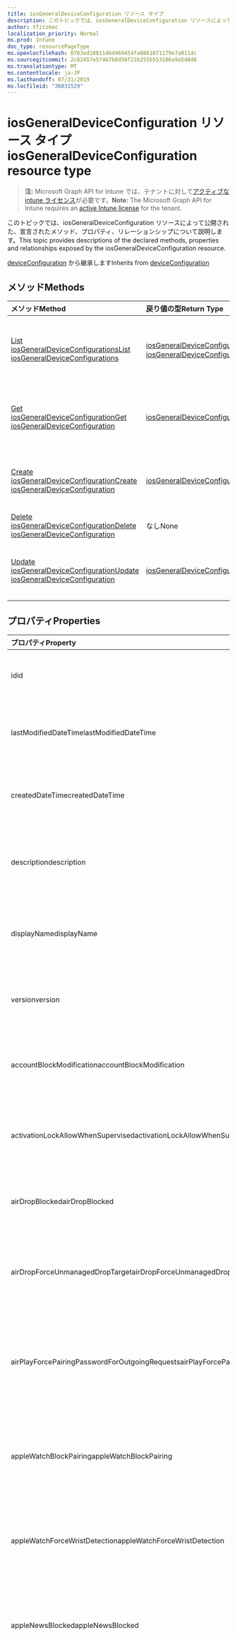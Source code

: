 ```yaml
---
title: iosGeneralDeviceConfiguration リソース タイプ
description: このトピックでは、iosGeneralDeviceConfiguration リソースによって公開された、宣言されたメソッド、プロパティ、リレーションシップについて説明します。
author: tfitzmac
localization_priority: Normal
ms.prod: Intune
doc_type: resourcePageType
ms.openlocfilehash: 0763ed1081146d469454fa8861071179e7a0114c
ms.sourcegitcommit: 2c62457e57467b8d50f21b255b553106a9a5d8d6
ms.translationtype: MT
ms.contentlocale: ja-JP
ms.lasthandoff: 07/31/2019
ms.locfileid: "36031529"
---
```

# <a name="iosgeneraldeviceconfiguration-resource-type"></a><span data-ttu-id="2f470-103">iosGeneralDeviceConfiguration リソース タイプ</span><span class="sxs-lookup"><span data-stu-id="2f470-103">iosGeneralDeviceConfiguration resource type</span></span>

> <span data-ttu-id="2f470-104">**注:** Microsoft Graph API for Intune では、テナントに対して[アクティブな intune ライセンス](https://go.microsoft.com/fwlink/?linkid=839381)が必要です。</span><span class="sxs-lookup"><span data-stu-id="2f470-104">**Note:** The Microsoft Graph API for Intune requires an [active Intune license](https://go.microsoft.com/fwlink/?linkid=839381) for the tenant.</span></span>

<span data-ttu-id="2f470-105">このトピックでは、iosGeneralDeviceConfiguration リソースによって公開された、宣言されたメソッド、プロパティ、リレーションシップについて説明します。</span><span class="sxs-lookup"><span data-stu-id="2f470-105">This topic provides descriptions of the declared methods, properties and relationships exposed by the iosGeneralDeviceConfiguration resource.</span></span>


<span data-ttu-id="2f470-106">[deviceConfiguration](../resources/intune-deviceconfig-deviceconfiguration.md) から継承します</span><span class="sxs-lookup"><span data-stu-id="2f470-106">Inherits from [deviceConfiguration](../resources/intune-deviceconfig-deviceconfiguration.md)</span></span>

## <a name="methods"></a><span data-ttu-id="2f470-107">メソッド</span><span class="sxs-lookup"><span data-stu-id="2f470-107">Methods</span></span>
|<span data-ttu-id="2f470-108">メソッド</span><span class="sxs-lookup"><span data-stu-id="2f470-108">Method</span></span>|<span data-ttu-id="2f470-109">戻り値の型</span><span class="sxs-lookup"><span data-stu-id="2f470-109">Return Type</span></span>|<span data-ttu-id="2f470-110">説明</span><span class="sxs-lookup"><span data-stu-id="2f470-110">Description</span></span>|
|:---|:---|:---|
|[<span data-ttu-id="2f470-111">List iosGeneralDeviceConfigurations</span><span class="sxs-lookup"><span data-stu-id="2f470-111">List iosGeneralDeviceConfigurations</span></span>](../api/intune-deviceconfig-iosgeneraldeviceconfiguration-list.md)|<span data-ttu-id="2f470-112">[iosGeneralDeviceConfiguration](../resources/intune-deviceconfig-iosgeneraldeviceconfiguration.md) コレクション</span><span class="sxs-lookup"><span data-stu-id="2f470-112">[iosGeneralDeviceConfiguration](../resources/intune-deviceconfig-iosgeneraldeviceconfiguration.md) collection</span></span>|<span data-ttu-id="2f470-113">[iosGeneralDeviceConfiguration](../resources/intune-deviceconfig-iosgeneraldeviceconfiguration.md) オブジェクトのプロパティとリレーションシップをリストします。</span><span class="sxs-lookup"><span data-stu-id="2f470-113">List properties and relationships of the [iosGeneralDeviceConfiguration](../resources/intune-deviceconfig-iosgeneraldeviceconfiguration.md) objects.</span></span>|
|[<span data-ttu-id="2f470-114">Get iosGeneralDeviceConfiguration</span><span class="sxs-lookup"><span data-stu-id="2f470-114">Get iosGeneralDeviceConfiguration</span></span>](../api/intune-deviceconfig-iosgeneraldeviceconfiguration-get.md)|[<span data-ttu-id="2f470-115">iosGeneralDeviceConfiguration</span><span class="sxs-lookup"><span data-stu-id="2f470-115">iosGeneralDeviceConfiguration</span></span>](../resources/intune-deviceconfig-iosgeneraldeviceconfiguration.md)|<span data-ttu-id="2f470-116">[iosGeneralDeviceConfiguration](../resources/intune-deviceconfig-iosgeneraldeviceconfiguration.md) オブジェクトのプロパティとリレーションシップを読み取ります。</span><span class="sxs-lookup"><span data-stu-id="2f470-116">Read properties and relationships of the [iosGeneralDeviceConfiguration](../resources/intune-deviceconfig-iosgeneraldeviceconfiguration.md) object.</span></span>|
|[<span data-ttu-id="2f470-117">Create iosGeneralDeviceConfiguration</span><span class="sxs-lookup"><span data-stu-id="2f470-117">Create iosGeneralDeviceConfiguration</span></span>](../api/intune-deviceconfig-iosgeneraldeviceconfiguration-create.md)|[<span data-ttu-id="2f470-118">iosGeneralDeviceConfiguration</span><span class="sxs-lookup"><span data-stu-id="2f470-118">iosGeneralDeviceConfiguration</span></span>](../resources/intune-deviceconfig-iosgeneraldeviceconfiguration.md)|<span data-ttu-id="2f470-119">新しい [iosGeneralDeviceConfiguration](../resources/intune-deviceconfig-iosgeneraldeviceconfiguration.md) オブジェクトを作成します。</span><span class="sxs-lookup"><span data-stu-id="2f470-119">Create a new [iosGeneralDeviceConfiguration](../resources/intune-deviceconfig-iosgeneraldeviceconfiguration.md) object.</span></span>|
|[<span data-ttu-id="2f470-120">Delete iosGeneralDeviceConfiguration</span><span class="sxs-lookup"><span data-stu-id="2f470-120">Delete iosGeneralDeviceConfiguration</span></span>](../api/intune-deviceconfig-iosgeneraldeviceconfiguration-delete.md)|<span data-ttu-id="2f470-121">なし</span><span class="sxs-lookup"><span data-stu-id="2f470-121">None</span></span>|<span data-ttu-id="2f470-122">[iosGeneralDeviceConfiguration](../resources/intune-deviceconfig-iosgeneraldeviceconfiguration.md) を削除します。</span><span class="sxs-lookup"><span data-stu-id="2f470-122">Deletes a [iosGeneralDeviceConfiguration](../resources/intune-deviceconfig-iosgeneraldeviceconfiguration.md).</span></span>|
|[<span data-ttu-id="2f470-123">Update iosGeneralDeviceConfiguration</span><span class="sxs-lookup"><span data-stu-id="2f470-123">Update iosGeneralDeviceConfiguration</span></span>](../api/intune-deviceconfig-iosgeneraldeviceconfiguration-update.md)|[<span data-ttu-id="2f470-124">iosGeneralDeviceConfiguration</span><span class="sxs-lookup"><span data-stu-id="2f470-124">iosGeneralDeviceConfiguration</span></span>](../resources/intune-deviceconfig-iosgeneraldeviceconfiguration.md)|<span data-ttu-id="2f470-125">[iosGeneralDeviceConfiguration](../resources/intune-deviceconfig-iosgeneraldeviceconfiguration.md) オブジェクトのプロパティを更新します。</span><span class="sxs-lookup"><span data-stu-id="2f470-125">Update the properties of a [iosGeneralDeviceConfiguration](../resources/intune-deviceconfig-iosgeneraldeviceconfiguration.md) object.</span></span>|

## <a name="properties"></a><span data-ttu-id="2f470-126">プロパティ</span><span class="sxs-lookup"><span data-stu-id="2f470-126">Properties</span></span>
|<span data-ttu-id="2f470-127">プロパティ</span><span class="sxs-lookup"><span data-stu-id="2f470-127">Property</span></span>|<span data-ttu-id="2f470-128">型</span><span class="sxs-lookup"><span data-stu-id="2f470-128">Type</span></span>|<span data-ttu-id="2f470-129">説明</span><span class="sxs-lookup"><span data-stu-id="2f470-129">Description</span></span>|
|:---|:---|:---|
|<span data-ttu-id="2f470-130">id</span><span class="sxs-lookup"><span data-stu-id="2f470-130">id</span></span>|<span data-ttu-id="2f470-131">文字列</span><span class="sxs-lookup"><span data-stu-id="2f470-131">String</span></span>|<span data-ttu-id="2f470-132">エンティティのキー。</span><span class="sxs-lookup"><span data-stu-id="2f470-132">Key of the entity.</span></span> <span data-ttu-id="2f470-133">[deviceConfiguration](../resources/intune-deviceconfig-deviceconfiguration.md) から継承します</span><span class="sxs-lookup"><span data-stu-id="2f470-133">Inherited from [deviceConfiguration](../resources/intune-deviceconfig-deviceconfiguration.md)</span></span>|
|<span data-ttu-id="2f470-134">lastModifiedDateTime</span><span class="sxs-lookup"><span data-stu-id="2f470-134">lastModifiedDateTime</span></span>|<span data-ttu-id="2f470-135">DateTimeOffset</span><span class="sxs-lookup"><span data-stu-id="2f470-135">DateTimeOffset</span></span>|<span data-ttu-id="2f470-136">オブジェクトの最終更新の DateTime。</span><span class="sxs-lookup"><span data-stu-id="2f470-136">DateTime the object was last modified.</span></span> <span data-ttu-id="2f470-137">[deviceConfiguration](../resources/intune-deviceconfig-deviceconfiguration.md) から継承します</span><span class="sxs-lookup"><span data-stu-id="2f470-137">Inherited from [deviceConfiguration](../resources/intune-deviceconfig-deviceconfiguration.md)</span></span>|
|<span data-ttu-id="2f470-138">createdDateTime</span><span class="sxs-lookup"><span data-stu-id="2f470-138">createdDateTime</span></span>|<span data-ttu-id="2f470-139">DateTimeOffset</span><span class="sxs-lookup"><span data-stu-id="2f470-139">DateTimeOffset</span></span>|<span data-ttu-id="2f470-140">オブジェクトが作成された DateTime。</span><span class="sxs-lookup"><span data-stu-id="2f470-140">DateTime the object was created.</span></span> <span data-ttu-id="2f470-141">[deviceConfiguration](../resources/intune-deviceconfig-deviceconfiguration.md) から継承します</span><span class="sxs-lookup"><span data-stu-id="2f470-141">Inherited from [deviceConfiguration](../resources/intune-deviceconfig-deviceconfiguration.md)</span></span>|
|<span data-ttu-id="2f470-142">description</span><span class="sxs-lookup"><span data-stu-id="2f470-142">description</span></span>|<span data-ttu-id="2f470-143">String</span><span class="sxs-lookup"><span data-stu-id="2f470-143">String</span></span>|<span data-ttu-id="2f470-144">管理者が指定した、デバイス構成についての説明。</span><span class="sxs-lookup"><span data-stu-id="2f470-144">Admin provided description of the Device Configuration.</span></span> <span data-ttu-id="2f470-145">[deviceConfiguration](../resources/intune-deviceconfig-deviceconfiguration.md) から継承します</span><span class="sxs-lookup"><span data-stu-id="2f470-145">Inherited from [deviceConfiguration](../resources/intune-deviceconfig-deviceconfiguration.md)</span></span>|
|<span data-ttu-id="2f470-146">displayName</span><span class="sxs-lookup"><span data-stu-id="2f470-146">displayName</span></span>|<span data-ttu-id="2f470-147">String</span><span class="sxs-lookup"><span data-stu-id="2f470-147">String</span></span>|<span data-ttu-id="2f470-148">管理者が指定した、デバイス構成の名前。</span><span class="sxs-lookup"><span data-stu-id="2f470-148">Admin provided name of the device configuration.</span></span> <span data-ttu-id="2f470-149">[deviceConfiguration](../resources/intune-deviceconfig-deviceconfiguration.md) から継承します</span><span class="sxs-lookup"><span data-stu-id="2f470-149">Inherited from [deviceConfiguration](../resources/intune-deviceconfig-deviceconfiguration.md)</span></span>|
|<span data-ttu-id="2f470-150">version</span><span class="sxs-lookup"><span data-stu-id="2f470-150">version</span></span>|<span data-ttu-id="2f470-151">Int32</span><span class="sxs-lookup"><span data-stu-id="2f470-151">Int32</span></span>|<span data-ttu-id="2f470-152">デバイス構成のバージョン。</span><span class="sxs-lookup"><span data-stu-id="2f470-152">Version of the device configuration.</span></span> <span data-ttu-id="2f470-153">[deviceConfiguration](../resources/intune-deviceconfig-deviceconfiguration.md) から継承します</span><span class="sxs-lookup"><span data-stu-id="2f470-153">Inherited from [deviceConfiguration](../resources/intune-deviceconfig-deviceconfiguration.md)</span></span>|
|<span data-ttu-id="2f470-154">accountBlockModification</span><span class="sxs-lookup"><span data-stu-id="2f470-154">accountBlockModification</span></span>|<span data-ttu-id="2f470-155">Boolean</span><span class="sxs-lookup"><span data-stu-id="2f470-155">Boolean</span></span>|<span data-ttu-id="2f470-156">デバイスが監視モードのときに、アカウントの変更を許可するかどうかを示します。</span><span class="sxs-lookup"><span data-stu-id="2f470-156">Indicates whether or not to allow account modification when the device is in supervised mode.</span></span>|
|<span data-ttu-id="2f470-157">activationLockAllowWhenSupervised</span><span class="sxs-lookup"><span data-stu-id="2f470-157">activationLockAllowWhenSupervised</span></span>|<span data-ttu-id="2f470-158">Boolean</span><span class="sxs-lookup"><span data-stu-id="2f470-158">Boolean</span></span>|<span data-ttu-id="2f470-159">デバイスが監視モードのときに、アクティベーション ロックを許可するかどうかを示します。</span><span class="sxs-lookup"><span data-stu-id="2f470-159">Indicates whether or not to allow activation lock when the device is in the supervised mode.</span></span>|
|<span data-ttu-id="2f470-160">airDropBlocked</span><span class="sxs-lookup"><span data-stu-id="2f470-160">airDropBlocked</span></span>|<span data-ttu-id="2f470-161">Boolean</span><span class="sxs-lookup"><span data-stu-id="2f470-161">Boolean</span></span>|<span data-ttu-id="2f470-162">デバイスが監視モードのときに、AirDrop を許可するかどうかを示します。</span><span class="sxs-lookup"><span data-stu-id="2f470-162">Indicates whether or not to allow AirDrop when the device is in supervised mode.</span></span>|
|<span data-ttu-id="2f470-163">airDropForceUnmanagedDropTarget</span><span class="sxs-lookup"><span data-stu-id="2f470-163">airDropForceUnmanagedDropTarget</span></span>|<span data-ttu-id="2f470-164">Boolean</span><span class="sxs-lookup"><span data-stu-id="2f470-164">Boolean</span></span>|<span data-ttu-id="2f470-165">AirDrop を管理対象外のドロップ ターゲットと見なすかどうかを示します (iOS 9.0 以降)。</span><span class="sxs-lookup"><span data-stu-id="2f470-165">Indicates whether or not to cause AirDrop to be considered an unmanaged drop target (iOS 9.0 and later).</span></span>|
|<span data-ttu-id="2f470-166">airPlayForcePairingPasswordForOutgoingRequests</span><span class="sxs-lookup"><span data-stu-id="2f470-166">airPlayForcePairingPasswordForOutgoingRequests</span></span>|<span data-ttu-id="2f470-167">Boolean</span><span class="sxs-lookup"><span data-stu-id="2f470-167">Boolean</span></span>|<span data-ttu-id="2f470-168">ペアリング パスワードを使用するために、このデバイスからの AirPlay 要求を受信するすべてのデバイスを適用するかどうかを示します。</span><span class="sxs-lookup"><span data-stu-id="2f470-168">Indicates whether or not to enforce all devices receiving AirPlay requests from this device to use a pairing password.</span></span>|
|<span data-ttu-id="2f470-169">appleWatchBlockPairing</span><span class="sxs-lookup"><span data-stu-id="2f470-169">appleWatchBlockPairing</span></span>|<span data-ttu-id="2f470-170">Boolean</span><span class="sxs-lookup"><span data-stu-id="2f470-170">Boolean</span></span>|<span data-ttu-id="2f470-171">デバイスが監視モードのときに、Apple Watch のペアリングを許可するかどうかを示します (iOS 9.0 以降)。</span><span class="sxs-lookup"><span data-stu-id="2f470-171">Indicates whether or not to allow Apple Watch pairing when the device is in supervised mode (iOS 9.0 and later).</span></span>|
|<span data-ttu-id="2f470-172">appleWatchForceWristDetection</span><span class="sxs-lookup"><span data-stu-id="2f470-172">appleWatchForceWristDetection</span></span>|<span data-ttu-id="2f470-173">Boolean</span><span class="sxs-lookup"><span data-stu-id="2f470-173">Boolean</span></span>|<span data-ttu-id="2f470-174">ペアリングされている Apple Watch に手首検出機能を強制的に使用させるかどうかを示します (iOS 8.2 以降)。</span><span class="sxs-lookup"><span data-stu-id="2f470-174">Indicates whether or not to force a paired Apple Watch to use Wrist Detection (iOS 8.2 and later).</span></span>|
|<span data-ttu-id="2f470-175">appleNewsBlocked</span><span class="sxs-lookup"><span data-stu-id="2f470-175">appleNewsBlocked</span></span>|<span data-ttu-id="2f470-176">Boolean</span><span class="sxs-lookup"><span data-stu-id="2f470-176">Boolean</span></span>|<span data-ttu-id="2f470-177">デバイスが監視モードのときに、ユーザーによる News の使用を禁止するかどうかを示します (iOS 9.0 以降)。</span><span class="sxs-lookup"><span data-stu-id="2f470-177">Indicates whether or not to block the user from using News when the device is in supervised mode (iOS 9.0 and later).</span></span>|
|<span data-ttu-id="2f470-178">appsSingleAppModeList</span><span class="sxs-lookup"><span data-stu-id="2f470-178">appsSingleAppModeList</span></span>|<span data-ttu-id="2f470-179">[appListItem](../resources/intune-deviceconfig-applistitem.md) コレクション</span><span class="sxs-lookup"><span data-stu-id="2f470-179">[appListItem](../resources/intune-deviceconfig-applistitem.md) collection</span></span>|<span data-ttu-id="2f470-180">単一アプリ モードに自律的に入ることが許可されている iOS アプリのリストを取得または設定します。</span><span class="sxs-lookup"><span data-stu-id="2f470-180">Gets or sets the list of iOS apps allowed to autonomously enter Single App Mode.</span></span> <span data-ttu-id="2f470-181">監視モードのみ。</span><span class="sxs-lookup"><span data-stu-id="2f470-181">Supervised only.</span></span> <span data-ttu-id="2f470-182">iOS 7.0 以降。</span><span class="sxs-lookup"><span data-stu-id="2f470-182">iOS 7.0 and later.</span></span> <span data-ttu-id="2f470-183">このコレクションには、最大で 500 個の要素を含めることができます。</span><span class="sxs-lookup"><span data-stu-id="2f470-183">This collection can contain a maximum of 500 elements.</span></span>|
|<span data-ttu-id="2f470-184">appsVisibilityList</span><span class="sxs-lookup"><span data-stu-id="2f470-184">appsVisibilityList</span></span>|<span data-ttu-id="2f470-185">[appListItem](../resources/intune-deviceconfig-applistitem.md) コレクション</span><span class="sxs-lookup"><span data-stu-id="2f470-185">[appListItem](../resources/intune-deviceconfig-applistitem.md) collection</span></span>|<span data-ttu-id="2f470-186">可視性リストにあるアプリのリスト (iOS 9.3 以降で、AppVisibilityListType によって制御される、表示可能/起動可能なアプリのリスト、または非表示/起動できないアプリのリスト)。</span><span class="sxs-lookup"><span data-stu-id="2f470-186">List of apps in the visibility list (either visible/launchable apps list or hidden/unlaunchable apps list, controlled by AppsVisibilityListType) (iOS 9.3 and later).</span></span> <span data-ttu-id="2f470-187">このコレクションには、最大で 10000 個の要素を含めることができます。</span><span class="sxs-lookup"><span data-stu-id="2f470-187">This collection can contain a maximum of 10000 elements.</span></span>|
|<span data-ttu-id="2f470-188">appsVisibilityListType</span><span class="sxs-lookup"><span data-stu-id="2f470-188">appsVisibilityListType</span></span>|[<span data-ttu-id="2f470-189">アプライアンスの種類</span><span class="sxs-lookup"><span data-stu-id="2f470-189">appListType</span></span>](../resources/intune-deviceconfig-applisttype.md)|<span data-ttu-id="2f470-190">AppsVisibilityList 内にあるリストの種類です。</span><span class="sxs-lookup"><span data-stu-id="2f470-190">Type of list that is in the AppsVisibilityList.</span></span> <span data-ttu-id="2f470-191">可能な値は、`none`、`appsInListCompliant`、`appsNotInListCompliant` です。</span><span class="sxs-lookup"><span data-stu-id="2f470-191">Possible values are: `none`, `appsInListCompliant`, `appsNotInListCompliant`.</span></span>|
|<span data-ttu-id="2f470-192">appStoreBlockAutomaticDownloads</span><span class="sxs-lookup"><span data-stu-id="2f470-192">appStoreBlockAutomaticDownloads</span></span>|<span data-ttu-id="2f470-193">Boolean</span><span class="sxs-lookup"><span data-stu-id="2f470-193">Boolean</span></span>|<span data-ttu-id="2f470-194">デバイスが監視モードのときに、他のデバイスで購入したアプリの自動ダウンロードをブロックするかどうかを示します (iOS 9.0 以降)。</span><span class="sxs-lookup"><span data-stu-id="2f470-194">Indicates whether or not to block the automatic downloading of apps purchased on other devices when the device is in supervised mode (iOS 9.0 and later).</span></span>|
|<span data-ttu-id="2f470-195">appStoreBlocked</span><span class="sxs-lookup"><span data-stu-id="2f470-195">appStoreBlocked</span></span>|<span data-ttu-id="2f470-196">Boolean</span><span class="sxs-lookup"><span data-stu-id="2f470-196">Boolean</span></span>|<span data-ttu-id="2f470-197">ユーザーによる App Store の使用を禁止するかどうかを示します。</span><span class="sxs-lookup"><span data-stu-id="2f470-197">Indicates whether or not to block the user from using the App Store.</span></span>|
|<span data-ttu-id="2f470-198">appStoreBlockInAppPurchases</span><span class="sxs-lookup"><span data-stu-id="2f470-198">appStoreBlockInAppPurchases</span></span>|<span data-ttu-id="2f470-199">Boolean</span><span class="sxs-lookup"><span data-stu-id="2f470-199">Boolean</span></span>|<span data-ttu-id="2f470-200">ユーザーによるアプリの購入を禁止するかどうかを示します。</span><span class="sxs-lookup"><span data-stu-id="2f470-200">Indicates whether or not to block the user from making in app purchases.</span></span>|
|<span data-ttu-id="2f470-201">appStoreBlockUIAppInstallation</span><span class="sxs-lookup"><span data-stu-id="2f470-201">appStoreBlockUIAppInstallation</span></span>|<span data-ttu-id="2f470-202">Boolean</span><span class="sxs-lookup"><span data-stu-id="2f470-202">Boolean</span></span>|<span data-ttu-id="2f470-203">ホスト アプリによるインストールを制限せずに、App Store アプリをブロックするかどうかを示します。</span><span class="sxs-lookup"><span data-stu-id="2f470-203">Indicates whether or not to block the App Store app, not restricting installation through Host apps.</span></span> <span data-ttu-id="2f470-204">監視モードのみに適用されます (iOS 9.0 以降)。</span><span class="sxs-lookup"><span data-stu-id="2f470-204">Applies to supervised mode only (iOS 9.0 and later).</span></span>|
|<span data-ttu-id="2f470-205">appStoreRequirePassword</span><span class="sxs-lookup"><span data-stu-id="2f470-205">appStoreRequirePassword</span></span>|<span data-ttu-id="2f470-206">Boolean</span><span class="sxs-lookup"><span data-stu-id="2f470-206">Boolean</span></span>|<span data-ttu-id="2f470-207">App Store 使用時に、パスワードを要求するかどうかを指定します。</span><span class="sxs-lookup"><span data-stu-id="2f470-207">Indicates whether or not to require a password when using the app store.</span></span>|
|<span data-ttu-id="2f470-208">bluetoothBlockModification</span><span class="sxs-lookup"><span data-stu-id="2f470-208">bluetoothBlockModification</span></span>|<span data-ttu-id="2f470-209">Boolean</span><span class="sxs-lookup"><span data-stu-id="2f470-209">Boolean</span></span>|<span data-ttu-id="2f470-210">デバイスが監視モードのときに、Bluetooth の設定の変更を許可するかどうかを示します (iOS 10.0 以降)。</span><span class="sxs-lookup"><span data-stu-id="2f470-210">Indicates whether or not to allow modification of Bluetooth settings when the device is in supervised mode (iOS 10.0 and later).</span></span>|
|<span data-ttu-id="2f470-211">cameraBlocked</span><span class="sxs-lookup"><span data-stu-id="2f470-211">cameraBlocked</span></span>|<span data-ttu-id="2f470-212">Boolean</span><span class="sxs-lookup"><span data-stu-id="2f470-212">Boolean</span></span>|<span data-ttu-id="2f470-213">ユーザーによるデバイスのカメラへのアクセスを禁止するかどうかを示します。</span><span class="sxs-lookup"><span data-stu-id="2f470-213">Indicates whether or not to block the user from accessing the camera of the device.</span></span>|
|<span data-ttu-id="2f470-214">cellularBlockDataRoaming</span><span class="sxs-lookup"><span data-stu-id="2f470-214">cellularBlockDataRoaming</span></span>|<span data-ttu-id="2f470-215">Boolean</span><span class="sxs-lookup"><span data-stu-id="2f470-215">Boolean</span></span>|<span data-ttu-id="2f470-216">データ ローミングをブロックするかどうかを示します。</span><span class="sxs-lookup"><span data-stu-id="2f470-216">Indicates whether or not to block data roaming.</span></span>|
|<span data-ttu-id="2f470-217">cellularBlockGlobalBackgroundFetchWhileRoaming</span><span class="sxs-lookup"><span data-stu-id="2f470-217">cellularBlockGlobalBackgroundFetchWhileRoaming</span></span>|<span data-ttu-id="2f470-218">Boolean</span><span class="sxs-lookup"><span data-stu-id="2f470-218">Boolean</span></span>|<span data-ttu-id="2f470-219">ローミング中に、グローバルなバックグラウンド フェッチをブロックするかどうかを示します。</span><span class="sxs-lookup"><span data-stu-id="2f470-219">Indicates whether or not to block global background fetch while roaming.</span></span>|
|<span data-ttu-id="2f470-220">cellularBlockPerAppDataModification</span><span class="sxs-lookup"><span data-stu-id="2f470-220">cellularBlockPerAppDataModification</span></span>|<span data-ttu-id="2f470-221">Boolean</span><span class="sxs-lookup"><span data-stu-id="2f470-221">Boolean</span></span>|<span data-ttu-id="2f470-222">デバイスが監視モードのときに、携帯ネットワーク アプリのデータの使用設定の変更を許可するかどうかを示します。</span><span class="sxs-lookup"><span data-stu-id="2f470-222">Indicates whether or not to allow changes to cellular app data usage settings when the device is in supervised mode.</span></span>|
|<span data-ttu-id="2f470-223">cellularBlockPersonalHotspot</span><span class="sxs-lookup"><span data-stu-id="2f470-223">cellularBlockPersonalHotspot</span></span>|<span data-ttu-id="2f470-224">Boolean</span><span class="sxs-lookup"><span data-stu-id="2f470-224">Boolean</span></span>|<span data-ttu-id="2f470-225">個人用ホットスポットをブロックするかどうかを示します。</span><span class="sxs-lookup"><span data-stu-id="2f470-225">Indicates whether or not to block Personal Hotspot.</span></span>|
|<span data-ttu-id="2f470-226">cellularBlockVoiceRoaming</span><span class="sxs-lookup"><span data-stu-id="2f470-226">cellularBlockVoiceRoaming</span></span>|<span data-ttu-id="2f470-227">Boolean</span><span class="sxs-lookup"><span data-stu-id="2f470-227">Boolean</span></span>|<span data-ttu-id="2f470-228">音声通話ローミングをブロックするかどうかを示します。</span><span class="sxs-lookup"><span data-stu-id="2f470-228">Indicates whether or not to block voice roaming.</span></span>|
|<span data-ttu-id="2f470-229">certificatesBlockUntrustedTlsCertificates</span><span class="sxs-lookup"><span data-stu-id="2f470-229">certificatesBlockUntrustedTlsCertificates</span></span>|<span data-ttu-id="2f470-230">Boolean</span><span class="sxs-lookup"><span data-stu-id="2f470-230">Boolean</span></span>|<span data-ttu-id="2f470-231">信頼されていない TLS の証明書をブロックするかどうかを示します。</span><span class="sxs-lookup"><span data-stu-id="2f470-231">Indicates whether or not to block untrusted TLS certificates.</span></span>|
|<span data-ttu-id="2f470-232">classroomAppBlockRemoteScreenObservation</span><span class="sxs-lookup"><span data-stu-id="2f470-232">classroomAppBlockRemoteScreenObservation</span></span>|<span data-ttu-id="2f470-233">Boolean</span><span class="sxs-lookup"><span data-stu-id="2f470-233">Boolean</span></span>|<span data-ttu-id="2f470-234">デバイスが監視モードのときに、Classroom アプリによるリモート画面の監視を許可するかどうかを示します (iOS 9.3 以降)。</span><span class="sxs-lookup"><span data-stu-id="2f470-234">Indicates whether or not to allow remote screen observation by Classroom app when the device is in supervised mode (iOS 9.3 and later).</span></span>|
|<span data-ttu-id="2f470-235">classroomAppForceUnpromptedScreenObservation</span><span class="sxs-lookup"><span data-stu-id="2f470-235">classroomAppForceUnpromptedScreenObservation</span></span>|<span data-ttu-id="2f470-236">Boolean</span><span class="sxs-lookup"><span data-stu-id="2f470-236">Boolean</span></span>|<span data-ttu-id="2f470-237">デバイスが監視モードになっているときに、Classroom アプリでの管理対象コースの教師に、メッセージを表示せずに学生の画面を表示する許可を自動的に与えるかどうかを示します。</span><span class="sxs-lookup"><span data-stu-id="2f470-237">Indicates whether or not to automatically give permission to the teacher of a managed course on the Classroom app to view a student's screen without prompting when the device is in supervised mode.</span></span>|
|<span data-ttu-id="2f470-238">compliantAppsList</span><span class="sxs-lookup"><span data-stu-id="2f470-238">compliantAppsList</span></span>|<span data-ttu-id="2f470-239">[appListItem](../resources/intune-deviceconfig-applistitem.md) コレクション</span><span class="sxs-lookup"><span data-stu-id="2f470-239">[appListItem](../resources/intune-deviceconfig-applistitem.md) collection</span></span>|<span data-ttu-id="2f470-240">コンプライアンス内のアプリのリスト (CompliantAppListType によって制御される、許可リストまたは禁止リスト)。</span><span class="sxs-lookup"><span data-stu-id="2f470-240">List of apps in the compliance (either allow list or block list, controlled by CompliantAppListType).</span></span> <span data-ttu-id="2f470-241">このコレクションには、最大で 10000 個の要素を含めることができます。</span><span class="sxs-lookup"><span data-stu-id="2f470-241">This collection can contain a maximum of 10000 elements.</span></span>|
|<span data-ttu-id="2f470-242">compliantAppListType</span><span class="sxs-lookup"><span data-stu-id="2f470-242">compliantAppListType</span></span>|[<span data-ttu-id="2f470-243">アプライアンスの種類</span><span class="sxs-lookup"><span data-stu-id="2f470-243">appListType</span></span>](../resources/intune-deviceconfig-applisttype.md)|<span data-ttu-id="2f470-244">AppComplianceList 内にあるリスト。</span><span class="sxs-lookup"><span data-stu-id="2f470-244">List that is in the AppComplianceList.</span></span> <span data-ttu-id="2f470-245">可能な値は、`none`、`appsInListCompliant`、`appsNotInListCompliant` です。</span><span class="sxs-lookup"><span data-stu-id="2f470-245">Possible values are: `none`, `appsInListCompliant`, `appsNotInListCompliant`.</span></span>|
|<span data-ttu-id="2f470-246">configurationProfileBlockChanges</span><span class="sxs-lookup"><span data-stu-id="2f470-246">configurationProfileBlockChanges</span></span>|<span data-ttu-id="2f470-247">Boolean</span><span class="sxs-lookup"><span data-stu-id="2f470-247">Boolean</span></span>|<span data-ttu-id="2f470-248">デバイスが監視モードのときに、ユーザーが構成プロファイルと証明書を対話形式でインストールするのをブロックするかどうかを示します。</span><span class="sxs-lookup"><span data-stu-id="2f470-248">Indicates whether or not to block the user from installing configuration profiles and certificates interactively when the device is in supervised mode.</span></span>|
|<span data-ttu-id="2f470-249">definitionLookupBlocked</span><span class="sxs-lookup"><span data-stu-id="2f470-249">definitionLookupBlocked</span></span>|<span data-ttu-id="2f470-250">Boolean</span><span class="sxs-lookup"><span data-stu-id="2f470-250">Boolean</span></span>|<span data-ttu-id="2f470-251">デバイスが監視モードのときに、定義の検索を禁止するかどうかを示します (iOS 8.1.3 以降)。</span><span class="sxs-lookup"><span data-stu-id="2f470-251">Indicates whether or not to block definition lookup when the device is in supervised mode (iOS 8.1.3 and later ).</span></span>|
|<span data-ttu-id="2f470-252">deviceBlockEnableRestrictions</span><span class="sxs-lookup"><span data-stu-id="2f470-252">deviceBlockEnableRestrictions</span></span>|<span data-ttu-id="2f470-253">Boolean</span><span class="sxs-lookup"><span data-stu-id="2f470-253">Boolean</span></span>|<span data-ttu-id="2f470-254">デバイスが監視モードのときに、ユーザーがデバイス設定の制限を有効にできるようにするかどうかを示します。</span><span class="sxs-lookup"><span data-stu-id="2f470-254">Indicates whether or not to allow the user to enables restrictions in the device settings when the device is in supervised mode.</span></span>|
|<span data-ttu-id="2f470-255">deviceBlockEraseContentAndSettings</span><span class="sxs-lookup"><span data-stu-id="2f470-255">deviceBlockEraseContentAndSettings</span></span>|<span data-ttu-id="2f470-256">Boolean</span><span class="sxs-lookup"><span data-stu-id="2f470-256">Boolean</span></span>|<span data-ttu-id="2f470-257">デバイスが監視モードのときに、デバイスの [すべてのコンテンツと設定を消去] オプションの使用を許可するかどうかを示します。</span><span class="sxs-lookup"><span data-stu-id="2f470-257">Indicates whether or not to allow the use of the 'Erase all content and settings' option on the device when the device is in supervised mode.</span></span>|
|<span data-ttu-id="2f470-258">deviceBlockNameModification</span><span class="sxs-lookup"><span data-stu-id="2f470-258">deviceBlockNameModification</span></span>|<span data-ttu-id="2f470-259">Boolean</span><span class="sxs-lookup"><span data-stu-id="2f470-259">Boolean</span></span>|<span data-ttu-id="2f470-260">デバイスが監視モードのときに、デバイス名の変更を許可するかどうかを示します (iOS 9.0 以降)。</span><span class="sxs-lookup"><span data-stu-id="2f470-260">Indicates whether or not to allow device name modification when the device is in supervised mode (iOS 9.0 and later).</span></span>|
|<span data-ttu-id="2f470-261">diagnosticDataBlockSubmission</span><span class="sxs-lookup"><span data-stu-id="2f470-261">diagnosticDataBlockSubmission</span></span>|<span data-ttu-id="2f470-262">Boolean</span><span class="sxs-lookup"><span data-stu-id="2f470-262">Boolean</span></span>|<span data-ttu-id="2f470-263">診断データの送信をブロックするかどうかを示します。</span><span class="sxs-lookup"><span data-stu-id="2f470-263">Indicates whether or not to block diagnostic data submission.</span></span>|
|<span data-ttu-id="2f470-264">diagnosticDataBlockSubmissionModification</span><span class="sxs-lookup"><span data-stu-id="2f470-264">diagnosticDataBlockSubmissionModification</span></span>|<span data-ttu-id="2f470-265">Boolean</span><span class="sxs-lookup"><span data-stu-id="2f470-265">Boolean</span></span>|<span data-ttu-id="2f470-266">デバイスが監視モードのときに、診断の送信の設定変更を許可するかどうかを示します (iOS 9.3.2 以降)。</span><span class="sxs-lookup"><span data-stu-id="2f470-266">Indicates whether or not to allow diagnostics submission settings modification when the device is in supervised mode (iOS 9.3.2 and later).</span></span>|
|<span data-ttu-id="2f470-267">documentsBlockManagedDocumentsInUnmanagedApps</span><span class="sxs-lookup"><span data-stu-id="2f470-267">documentsBlockManagedDocumentsInUnmanagedApps</span></span>|<span data-ttu-id="2f470-268">Boolean</span><span class="sxs-lookup"><span data-stu-id="2f470-268">Boolean</span></span>|<span data-ttu-id="2f470-269">ユーザーによる非管理対象アプリでの管理対象ドキュメントの表示を禁止するかどうかを示します。</span><span class="sxs-lookup"><span data-stu-id="2f470-269">Indicates whether or not to block the user from viewing managed documents in unmanaged apps.</span></span>|
|<span data-ttu-id="2f470-270">documentsBlockUnmanagedDocumentsInManagedApps</span><span class="sxs-lookup"><span data-stu-id="2f470-270">documentsBlockUnmanagedDocumentsInManagedApps</span></span>|<span data-ttu-id="2f470-271">Boolean</span><span class="sxs-lookup"><span data-stu-id="2f470-271">Boolean</span></span>|<span data-ttu-id="2f470-272">ユーザーによる管理対象アプリでの非管理対象ドキュメントの表示を禁止するかどうかを示します。</span><span class="sxs-lookup"><span data-stu-id="2f470-272">Indicates whether or not to block the user from viewing unmanaged documents in managed apps.</span></span>|
|<span data-ttu-id="2f470-273">emailInDomainSuffixes</span><span class="sxs-lookup"><span data-stu-id="2f470-273">emailInDomainSuffixes</span></span>|<span data-ttu-id="2f470-274">String コレクション</span><span class="sxs-lookup"><span data-stu-id="2f470-274">String collection</span></span>|<span data-ttu-id="2f470-275">これらの文字列のいずれかに一致するサフィックスがないメール アドレスは、ドメイン外と見なされます。</span><span class="sxs-lookup"><span data-stu-id="2f470-275">An email address lacking a suffix that matches any of these strings will be considered out-of-domain.</span></span>|
|<span data-ttu-id="2f470-276">enterpriseAppBlockTrust</span><span class="sxs-lookup"><span data-stu-id="2f470-276">enterpriseAppBlockTrust</span></span>|<span data-ttu-id="2f470-277">Boolean</span><span class="sxs-lookup"><span data-stu-id="2f470-277">Boolean</span></span>|<span data-ttu-id="2f470-278">ユーザーによるエンタープライズ アプリの信頼を禁止するかどうかを示します。</span><span class="sxs-lookup"><span data-stu-id="2f470-278">Indicates whether or not to block the user from trusting an enterprise app.</span></span>|
|<span data-ttu-id="2f470-279">enterpriseAppBlockTrustModification</span><span class="sxs-lookup"><span data-stu-id="2f470-279">enterpriseAppBlockTrustModification</span></span>|<span data-ttu-id="2f470-280">Boolean</span><span class="sxs-lookup"><span data-stu-id="2f470-280">Boolean</span></span>|<span data-ttu-id="2f470-281">ユーザーによるエンタープライズ アプリの信頼の設定の変更を禁止するかどうかを示します。</span><span class="sxs-lookup"><span data-stu-id="2f470-281">Indicates whether or not to block the user from modifying the enterprise app trust settings.</span></span>|
|<span data-ttu-id="2f470-282">faceTimeBlocked</span><span class="sxs-lookup"><span data-stu-id="2f470-282">faceTimeBlocked</span></span>|<span data-ttu-id="2f470-283">Boolean</span><span class="sxs-lookup"><span data-stu-id="2f470-283">Boolean</span></span>|<span data-ttu-id="2f470-284">ユーザーによる FaceTime の使用を禁止するかどうかを示します。</span><span class="sxs-lookup"><span data-stu-id="2f470-284">Indicates whether or not to block the user from using FaceTime.</span></span>|
|<span data-ttu-id="2f470-285">findMyFriendsBlocked</span><span class="sxs-lookup"><span data-stu-id="2f470-285">findMyFriendsBlocked</span></span>|<span data-ttu-id="2f470-286">Boolean</span><span class="sxs-lookup"><span data-stu-id="2f470-286">Boolean</span></span>|<span data-ttu-id="2f470-287">デバイスが監視モードのときに、"友達を探す" をブロックするかどうかを示します。</span><span class="sxs-lookup"><span data-stu-id="2f470-287">Indicates whether or not to block Find My Friends when the device is in supervised mode.</span></span>|
|<span data-ttu-id="2f470-288">gamingBlockGameCenterFriends</span><span class="sxs-lookup"><span data-stu-id="2f470-288">gamingBlockGameCenterFriends</span></span>|<span data-ttu-id="2f470-289">Boolean</span><span class="sxs-lookup"><span data-stu-id="2f470-289">Boolean</span></span>|<span data-ttu-id="2f470-290">ユーザーによる Game Center での友達の追加を禁止するかどうかを示します。</span><span class="sxs-lookup"><span data-stu-id="2f470-290">Indicates whether or not to block the user from having friends in Game Center.</span></span>|
|<span data-ttu-id="2f470-291">gamingBlockMultiplayer</span><span class="sxs-lookup"><span data-stu-id="2f470-291">gamingBlockMultiplayer</span></span>|<span data-ttu-id="2f470-292">Boolean</span><span class="sxs-lookup"><span data-stu-id="2f470-292">Boolean</span></span>|<span data-ttu-id="2f470-293">ユーザーによるマルチプレイヤー ゲームの使用を禁止するかどうかを示します。</span><span class="sxs-lookup"><span data-stu-id="2f470-293">Indicates whether or not to block the user from using multiplayer gaming.</span></span>|
|<span data-ttu-id="2f470-294">gameCenterBlocked</span><span class="sxs-lookup"><span data-stu-id="2f470-294">gameCenterBlocked</span></span>|<span data-ttu-id="2f470-295">Boolean</span><span class="sxs-lookup"><span data-stu-id="2f470-295">Boolean</span></span>|<span data-ttu-id="2f470-296">デバイスが監視モードのときに、ユーザーによる Game Center の使用を禁止するかどうかを示します。</span><span class="sxs-lookup"><span data-stu-id="2f470-296">Indicates whether or not to block the user from using Game Center when the device is in supervised mode.</span></span>|
|<span data-ttu-id="2f470-297">hostPairingBlocked</span><span class="sxs-lookup"><span data-stu-id="2f470-297">hostPairingBlocked</span></span>|<span data-ttu-id="2f470-298">Boolean</span><span class="sxs-lookup"><span data-stu-id="2f470-298">Boolean</span></span>|<span data-ttu-id="2f470-299">iOS デバイスが監視モードのときに、iOS デバイスがペアリングできるデバイスをホスト ペアリングで制御できるようにするかどうかを示します。</span><span class="sxs-lookup"><span data-stu-id="2f470-299">indicates whether or not to allow host pairing to control the devices an iOS device can pair with when the iOS device is in supervised mode.</span></span>|
|<span data-ttu-id="2f470-300">iBooksStoreBlocked</span><span class="sxs-lookup"><span data-stu-id="2f470-300">iBooksStoreBlocked</span></span>|<span data-ttu-id="2f470-301">Boolean</span><span class="sxs-lookup"><span data-stu-id="2f470-301">Boolean</span></span>|<span data-ttu-id="2f470-302">デバイスが監視モードのときに、ユーザーによる iBooks Store の使用を禁止するかどうかを示します。</span><span class="sxs-lookup"><span data-stu-id="2f470-302">Indicates whether or not to block the user from using the iBooks Store when the device is in supervised mode.</span></span>|
|<span data-ttu-id="2f470-303">iBooksStoreBlockErotica</span><span class="sxs-lookup"><span data-stu-id="2f470-303">iBooksStoreBlockErotica</span></span>|<span data-ttu-id="2f470-304">Boolean</span><span class="sxs-lookup"><span data-stu-id="2f470-304">Boolean</span></span>|<span data-ttu-id="2f470-305">アダルトのフラグが付いている iBookstore からのメディアのダウンロードをブロックするかどうかを示します。</span><span class="sxs-lookup"><span data-stu-id="2f470-305">Indicates whether or not to block the user from downloading media from the iBookstore that has been tagged as erotica.</span></span>|
|<span data-ttu-id="2f470-306">iCloudBlockActivityContinuation</span><span class="sxs-lookup"><span data-stu-id="2f470-306">iCloudBlockActivityContinuation</span></span>|<span data-ttu-id="2f470-307">ブール型</span><span class="sxs-lookup"><span data-stu-id="2f470-307">Boolean</span></span>|<span data-ttu-id="2f470-308">ユーザーが iOS デバイスで開始された作業を別の iOS デバイスまたは macOS デバイスに継続して実行することを禁止するかどうかを示します。</span><span class="sxs-lookup"><span data-stu-id="2f470-308">Indicates whether or not to block the user from continuing work they started on iOS device to another iOS or macOS device.</span></span>|
|<span data-ttu-id="2f470-309">iCloudBlockBackup</span><span class="sxs-lookup"><span data-stu-id="2f470-309">iCloudBlockBackup</span></span>|<span data-ttu-id="2f470-310">Boolean</span><span class="sxs-lookup"><span data-stu-id="2f470-310">Boolean</span></span>|<span data-ttu-id="2f470-311">iCloud バックアップを禁止するかどうかを示します。</span><span class="sxs-lookup"><span data-stu-id="2f470-311">Indicates whether or not to block iCloud backup.</span></span>|
|<span data-ttu-id="2f470-312">iCloudBlockDocumentSync</span><span class="sxs-lookup"><span data-stu-id="2f470-312">iCloudBlockDocumentSync</span></span>|<span data-ttu-id="2f470-313">Boolean</span><span class="sxs-lookup"><span data-stu-id="2f470-313">Boolean</span></span>|<span data-ttu-id="2f470-314">iCloud のドキュメントの同期を禁止するかどうかを示します。</span><span class="sxs-lookup"><span data-stu-id="2f470-314">Indicates whether or not to block iCloud document sync.</span></span>|
|<span data-ttu-id="2f470-315">iCloudBlockManagedAppsSync</span><span class="sxs-lookup"><span data-stu-id="2f470-315">iCloudBlockManagedAppsSync</span></span>|<span data-ttu-id="2f470-316">Boolean</span><span class="sxs-lookup"><span data-stu-id="2f470-316">Boolean</span></span>|<span data-ttu-id="2f470-317">管理対象アプリのクラウドの同期を禁止するかどうかを示します。</span><span class="sxs-lookup"><span data-stu-id="2f470-317">Indicates whether or not to block Managed Apps Cloud Sync.</span></span>|
|<span data-ttu-id="2f470-318">iCloudBlockPhotoLibrary</span><span class="sxs-lookup"><span data-stu-id="2f470-318">iCloudBlockPhotoLibrary</span></span>|<span data-ttu-id="2f470-319">Boolean</span><span class="sxs-lookup"><span data-stu-id="2f470-319">Boolean</span></span>|<span data-ttu-id="2f470-320">iCloud フォト ライブラリを禁止するかどうかを示します。</span><span class="sxs-lookup"><span data-stu-id="2f470-320">Indicates whether or not to block iCloud Photo Library.</span></span>|
|<span data-ttu-id="2f470-321">iCloudBlockPhotoStreamSync</span><span class="sxs-lookup"><span data-stu-id="2f470-321">iCloudBlockPhotoStreamSync</span></span>|<span data-ttu-id="2f470-322">Boolean</span><span class="sxs-lookup"><span data-stu-id="2f470-322">Boolean</span></span>|<span data-ttu-id="2f470-323">iCloud フォトのストリームの同期を禁止するかどうかを示します。</span><span class="sxs-lookup"><span data-stu-id="2f470-323">Indicates whether or not to block iCloud Photo Stream Sync.</span></span>|
|<span data-ttu-id="2f470-324">iCloudBlockSharedPhotoStream</span><span class="sxs-lookup"><span data-stu-id="2f470-324">iCloudBlockSharedPhotoStream</span></span>|<span data-ttu-id="2f470-325">Boolean</span><span class="sxs-lookup"><span data-stu-id="2f470-325">Boolean</span></span>|<span data-ttu-id="2f470-326">共有フォト ストリームの同期を禁止するかどうかを示します。</span><span class="sxs-lookup"><span data-stu-id="2f470-326">Indicates whether or not to block Shared Photo Stream.</span></span>|
|<span data-ttu-id="2f470-327">iCloudRequireEncryptedBackup</span><span class="sxs-lookup"><span data-stu-id="2f470-327">iCloudRequireEncryptedBackup</span></span>|<span data-ttu-id="2f470-328">Boolean</span><span class="sxs-lookup"><span data-stu-id="2f470-328">Boolean</span></span>|<span data-ttu-id="2f470-329">iCloud のバックアップを暗号化する必要があるかどうかを示します。</span><span class="sxs-lookup"><span data-stu-id="2f470-329">Indicates whether or not to require backups to iCloud be encrypted.</span></span>|
|<span data-ttu-id="2f470-330">iTunesBlockExplicitContent</span><span class="sxs-lookup"><span data-stu-id="2f470-330">iTunesBlockExplicitContent</span></span>|<span data-ttu-id="2f470-331">Boolean</span><span class="sxs-lookup"><span data-stu-id="2f470-331">Boolean</span></span>|<span data-ttu-id="2f470-332">ユーザーによる iTunes および App Store の過激な描写のコンテンツへのアクセスをブロックするかどうかを指定します。</span><span class="sxs-lookup"><span data-stu-id="2f470-332">Indicates whether or not to block the user from accessing explicit content in iTunes and the App Store.</span></span>|
|<span data-ttu-id="2f470-333">iTunesBlockMusicService</span><span class="sxs-lookup"><span data-stu-id="2f470-333">iTunesBlockMusicService</span></span>|<span data-ttu-id="2f470-334">Boolean</span><span class="sxs-lookup"><span data-stu-id="2f470-334">Boolean</span></span>|<span data-ttu-id="2f470-335">デバイスが監視モードのときに、Music サービスをブロックして Music アプリをクラシック モードに戻すかどうかを示します (iOS 9.3 以降および macOS 10.12 以降)。</span><span class="sxs-lookup"><span data-stu-id="2f470-335">Indicates whether or not to block Music service and revert Music app to classic mode when the device is in supervised mode (iOS 9.3 and later and macOS 10.12 and later).</span></span>|
|<span data-ttu-id="2f470-336">iTunesBlockRadio</span><span class="sxs-lookup"><span data-stu-id="2f470-336">iTunesBlockRadio</span></span>|<span data-ttu-id="2f470-337">Boolean</span><span class="sxs-lookup"><span data-stu-id="2f470-337">Boolean</span></span>|<span data-ttu-id="2f470-338">デバイスが監視モードのときに、ユーザーによる iTunes Radio の使用を禁止するかどうかを示します (iOS 9.3 以降)。</span><span class="sxs-lookup"><span data-stu-id="2f470-338">Indicates whether or not to block the user from using iTunes Radio when the device is in supervised mode (iOS 9.3 and later).</span></span>|
|<span data-ttu-id="2f470-339">keyboardBlockAutoCorrect</span><span class="sxs-lookup"><span data-stu-id="2f470-339">keyboardBlockAutoCorrect</span></span>|<span data-ttu-id="2f470-340">Boolean</span><span class="sxs-lookup"><span data-stu-id="2f470-340">Boolean</span></span>|<span data-ttu-id="2f470-341">デバイスが監視モードのときに、キーボードの自動修正を禁止するかどうかを示します (iOS 8.13 以降)。</span><span class="sxs-lookup"><span data-stu-id="2f470-341">Indicates whether or not to block keyboard auto-correction when the device is in supervised mode (iOS 8.1.3 and later).</span></span>|
|<span data-ttu-id="2f470-342">keyboardBlockDictation</span><span class="sxs-lookup"><span data-stu-id="2f470-342">keyboardBlockDictation</span></span>|<span data-ttu-id="2f470-343">Boolean</span><span class="sxs-lookup"><span data-stu-id="2f470-343">Boolean</span></span>|<span data-ttu-id="2f470-344">デバイスが監視モードのときに、ユーザーによるディクテーション入力の使用を禁止するかどうかを示します。</span><span class="sxs-lookup"><span data-stu-id="2f470-344">Indicates whether or not to block the user from using dictation input when the device is in supervised mode.</span></span>|
|<span data-ttu-id="2f470-345">keyboardBlockPredictive</span><span class="sxs-lookup"><span data-stu-id="2f470-345">keyboardBlockPredictive</span></span>|<span data-ttu-id="2f470-346">Boolean</span><span class="sxs-lookup"><span data-stu-id="2f470-346">Boolean</span></span>|<span data-ttu-id="2f470-347">デバイスが監視モードのときに、予測キーボードを禁止するかどうかを示します (iOS 8.1.3 以降)。</span><span class="sxs-lookup"><span data-stu-id="2f470-347">Indicates whether or not to block predictive keyboards when device is in supervised mode (iOS 8.1.3 and later).</span></span>|
|<span data-ttu-id="2f470-348">keyboardBlockShortcuts</span><span class="sxs-lookup"><span data-stu-id="2f470-348">keyboardBlockShortcuts</span></span>|<span data-ttu-id="2f470-349">Boolean</span><span class="sxs-lookup"><span data-stu-id="2f470-349">Boolean</span></span>|<span data-ttu-id="2f470-350">デバイスが監視モードのときに、キーボード ショートカットを禁止するかどうかを示します (iOS 9.0 以降)。</span><span class="sxs-lookup"><span data-stu-id="2f470-350">Indicates whether or not to block keyboard shortcuts when the device is in supervised mode (iOS 9.0 and later).</span></span>|
|<span data-ttu-id="2f470-351">keyboardBlockSpellCheck</span><span class="sxs-lookup"><span data-stu-id="2f470-351">keyboardBlockSpellCheck</span></span>|<span data-ttu-id="2f470-352">Boolean</span><span class="sxs-lookup"><span data-stu-id="2f470-352">Boolean</span></span>|<span data-ttu-id="2f470-353">デバイスが監視モードのときに、キーボードのスペル チェックを禁止するかどうかを示します (iOS 8.13 以降)。</span><span class="sxs-lookup"><span data-stu-id="2f470-353">Indicates whether or not to block keyboard spell-checking when the device is in supervised mode (iOS 8.1.3 and later).</span></span>|
|<span data-ttu-id="2f470-354">kioskModeAllowAssistiveSpeak</span><span class="sxs-lookup"><span data-stu-id="2f470-354">kioskModeAllowAssistiveSpeak</span></span>|<span data-ttu-id="2f470-355">Boolean</span><span class="sxs-lookup"><span data-stu-id="2f470-355">Boolean</span></span>|<span data-ttu-id="2f470-356">キオスク モード時の補助音声を許可するかどうかを示します。</span><span class="sxs-lookup"><span data-stu-id="2f470-356">Indicates whether or not to allow assistive speak while in kiosk mode.</span></span>|
|<span data-ttu-id="2f470-357">kioskModeAllowAssistiveTouchSettings</span><span class="sxs-lookup"><span data-stu-id="2f470-357">kioskModeAllowAssistiveTouchSettings</span></span>|<span data-ttu-id="2f470-358">Boolean</span><span class="sxs-lookup"><span data-stu-id="2f470-358">Boolean</span></span>|<span data-ttu-id="2f470-359">キオスク モード時の Assistive Touch の設定へのアクセスを許可するかどうかを示します。</span><span class="sxs-lookup"><span data-stu-id="2f470-359">Indicates whether or not to allow access to the Assistive Touch Settings while in kiosk mode.</span></span>|
|<span data-ttu-id="2f470-360">kioskModeAllowAutoLock</span><span class="sxs-lookup"><span data-stu-id="2f470-360">kioskModeAllowAutoLock</span></span>|<span data-ttu-id="2f470-361">Boolean</span><span class="sxs-lookup"><span data-stu-id="2f470-361">Boolean</span></span>|<span data-ttu-id="2f470-362">キオスク モード時のデバイスの自動ロックを許可するかどうかを示します。</span><span class="sxs-lookup"><span data-stu-id="2f470-362">Indicates whether or not to allow device auto lock while in kiosk mode.</span></span>|
|<span data-ttu-id="2f470-363">kioskModeAllowColorInversionSettings</span><span class="sxs-lookup"><span data-stu-id="2f470-363">kioskModeAllowColorInversionSettings</span></span>|<span data-ttu-id="2f470-364">Boolean</span><span class="sxs-lookup"><span data-stu-id="2f470-364">Boolean</span></span>|<span data-ttu-id="2f470-365">キオスク モード時の色反転の設定へのアクセスを許可するかどうかを示します。</span><span class="sxs-lookup"><span data-stu-id="2f470-365">Indicates whether or not to allow access to the Color Inversion Settings while in kiosk mode.</span></span>|
|<span data-ttu-id="2f470-366">kioskModeAllowRingerSwitch</span><span class="sxs-lookup"><span data-stu-id="2f470-366">kioskModeAllowRingerSwitch</span></span>|<span data-ttu-id="2f470-367">Boolean</span><span class="sxs-lookup"><span data-stu-id="2f470-367">Boolean</span></span>|<span data-ttu-id="2f470-368">キオスク モード時の着信音スイッチの使用を許可するかどうかを示します。</span><span class="sxs-lookup"><span data-stu-id="2f470-368">Indicates whether or not to allow use of the ringer switch while in kiosk mode.</span></span>|
|<span data-ttu-id="2f470-369">kioskModeAllowScreenRotation</span><span class="sxs-lookup"><span data-stu-id="2f470-369">kioskModeAllowScreenRotation</span></span>|<span data-ttu-id="2f470-370">Boolean</span><span class="sxs-lookup"><span data-stu-id="2f470-370">Boolean</span></span>|<span data-ttu-id="2f470-371">キオスク モード時の画面の回転を許可するかどうかを示します。</span><span class="sxs-lookup"><span data-stu-id="2f470-371">Indicates whether or not to allow screen rotation while in kiosk mode.</span></span>|
|<span data-ttu-id="2f470-372">kioskModeAllowSleepButton</span><span class="sxs-lookup"><span data-stu-id="2f470-372">kioskModeAllowSleepButton</span></span>|<span data-ttu-id="2f470-373">Boolean</span><span class="sxs-lookup"><span data-stu-id="2f470-373">Boolean</span></span>|<span data-ttu-id="2f470-374">キオスク モード時のスリープ ボタンの使用を許可するかどうかを示します。</span><span class="sxs-lookup"><span data-stu-id="2f470-374">Indicates whether or not to allow use of the sleep button while in kiosk mode.</span></span>|
|<span data-ttu-id="2f470-375">kioskModeAllowTouchscreen</span><span class="sxs-lookup"><span data-stu-id="2f470-375">kioskModeAllowTouchscreen</span></span>|<span data-ttu-id="2f470-376">Boolean</span><span class="sxs-lookup"><span data-stu-id="2f470-376">Boolean</span></span>|<span data-ttu-id="2f470-377">キオスク モード時のタッチスクリーンの使用を許可するかどうかを示します。</span><span class="sxs-lookup"><span data-stu-id="2f470-377">Indicates whether or not to allow use of the touchscreen while in kiosk mode.</span></span>|
|<span data-ttu-id="2f470-378">kioskModeAllowVoiceOverSettings</span><span class="sxs-lookup"><span data-stu-id="2f470-378">kioskModeAllowVoiceOverSettings</span></span>|<span data-ttu-id="2f470-379">Boolean</span><span class="sxs-lookup"><span data-stu-id="2f470-379">Boolean</span></span>|<span data-ttu-id="2f470-380">キオスク モード時のボイス オーバーの設定へのアクセスを許可するかどうかを示します。</span><span class="sxs-lookup"><span data-stu-id="2f470-380">Indicates whether or not to allow access to the voice over settings while in kiosk mode.</span></span>|
|<span data-ttu-id="2f470-381">kioskModeAllowVolumeButtons</span><span class="sxs-lookup"><span data-stu-id="2f470-381">kioskModeAllowVolumeButtons</span></span>|<span data-ttu-id="2f470-382">Boolean</span><span class="sxs-lookup"><span data-stu-id="2f470-382">Boolean</span></span>|<span data-ttu-id="2f470-383">キオスク モード時のボリューム ボタンの使用を許可するかどうかを示します。</span><span class="sxs-lookup"><span data-stu-id="2f470-383">Indicates whether or not to allow use of the volume buttons while in kiosk mode.</span></span>|
|<span data-ttu-id="2f470-384">kioskModeAllowZoomSettings</span><span class="sxs-lookup"><span data-stu-id="2f470-384">kioskModeAllowZoomSettings</span></span>|<span data-ttu-id="2f470-385">Boolean</span><span class="sxs-lookup"><span data-stu-id="2f470-385">Boolean</span></span>|<span data-ttu-id="2f470-386">キオスク モード時のズーム設定へのアクセスを許可するかどうかを示します。</span><span class="sxs-lookup"><span data-stu-id="2f470-386">Indicates whether or not to allow access to the zoom settings while in kiosk mode.</span></span>|
|<span data-ttu-id="2f470-387">kioskModeAppStoreUrl</span><span class="sxs-lookup"><span data-stu-id="2f470-387">kioskModeAppStoreUrl</span></span>|<span data-ttu-id="2f470-388">String</span><span class="sxs-lookup"><span data-stu-id="2f470-388">String</span></span>|<span data-ttu-id="2f470-389">キオスク モード用に使用するアプリへの、App Store 内の URL。</span><span class="sxs-lookup"><span data-stu-id="2f470-389">URL in the app store to the app to use for kiosk mode.</span></span> <span data-ttu-id="2f470-390">KioskModeManagedAppId が不明な場合に使用します。</span><span class="sxs-lookup"><span data-stu-id="2f470-390">Use if KioskModeManagedAppId is not known.</span></span>|
|<span data-ttu-id="2f470-391">kioskModeBuiltInAppId</span><span class="sxs-lookup"><span data-stu-id="2f470-391">kioskModeBuiltInAppId</span></span>|<span data-ttu-id="2f470-392">String</span><span class="sxs-lookup"><span data-stu-id="2f470-392">String</span></span>|<span data-ttu-id="2f470-393">キオスクモード用に使用する組み込みアプリの ID。</span><span class="sxs-lookup"><span data-stu-id="2f470-393">ID for built-in apps to use for kiosk mode.</span></span> <span data-ttu-id="2f470-394">KioskModeManagedAppId および KioskModeAppStoreUrl が設定されていない場合に使用します。</span><span class="sxs-lookup"><span data-stu-id="2f470-394">Used when KioskModeManagedAppId and KioskModeAppStoreUrl are not set.</span></span>|
|<span data-ttu-id="2f470-395">kioskModeRequireAssistiveTouch</span><span class="sxs-lookup"><span data-stu-id="2f470-395">kioskModeRequireAssistiveTouch</span></span>|<span data-ttu-id="2f470-396">Boolean</span><span class="sxs-lookup"><span data-stu-id="2f470-396">Boolean</span></span>|<span data-ttu-id="2f470-397">キオスク モード時に Assistive Touch が必要かどうかを示します。</span><span class="sxs-lookup"><span data-stu-id="2f470-397">Indicates whether or not to require assistive touch while in kiosk mode.</span></span>|
|<span data-ttu-id="2f470-398">kioskModeRequireColorInversion</span><span class="sxs-lookup"><span data-stu-id="2f470-398">kioskModeRequireColorInversion</span></span>|<span data-ttu-id="2f470-399">Boolean</span><span class="sxs-lookup"><span data-stu-id="2f470-399">Boolean</span></span>|<span data-ttu-id="2f470-400">キオスク モード時に色反転が必要かどうかを示します。</span><span class="sxs-lookup"><span data-stu-id="2f470-400">Indicates whether or not to require color inversion while in kiosk mode.</span></span>|
|<span data-ttu-id="2f470-401">kioskModeRequireMonoAudio</span><span class="sxs-lookup"><span data-stu-id="2f470-401">kioskModeRequireMonoAudio</span></span>|<span data-ttu-id="2f470-402">Boolean</span><span class="sxs-lookup"><span data-stu-id="2f470-402">Boolean</span></span>|<span data-ttu-id="2f470-403">キオスク モード時にモノラル オーディオが必要かどうかを示します。</span><span class="sxs-lookup"><span data-stu-id="2f470-403">Indicates whether or not to require mono audio while in kiosk mode.</span></span>|
|<span data-ttu-id="2f470-404">kioskModeRequireVoiceOver</span><span class="sxs-lookup"><span data-stu-id="2f470-404">kioskModeRequireVoiceOver</span></span>|<span data-ttu-id="2f470-405">Boolean</span><span class="sxs-lookup"><span data-stu-id="2f470-405">Boolean</span></span>|<span data-ttu-id="2f470-406">キオスク モード時にボイス オーバーが必要かどうかを示します。</span><span class="sxs-lookup"><span data-stu-id="2f470-406">Indicates whether or not to require voice over while in kiosk mode.</span></span>|
|<span data-ttu-id="2f470-407">kioskModeRequireZoom</span><span class="sxs-lookup"><span data-stu-id="2f470-407">kioskModeRequireZoom</span></span>|<span data-ttu-id="2f470-408">Boolean</span><span class="sxs-lookup"><span data-stu-id="2f470-408">Boolean</span></span>|<span data-ttu-id="2f470-409">キオスク モード時にズームが必要かどうかを示します。</span><span class="sxs-lookup"><span data-stu-id="2f470-409">Indicates whether or not to require zoom while in kiosk mode.</span></span>|
|<span data-ttu-id="2f470-410">kioskModeManagedAppId</span><span class="sxs-lookup"><span data-stu-id="2f470-410">kioskModeManagedAppId</span></span>|<span data-ttu-id="2f470-411">String</span><span class="sxs-lookup"><span data-stu-id="2f470-411">String</span></span>|<span data-ttu-id="2f470-412">キオスク モード用に使用するアプリの管理対象アプリ ID。</span><span class="sxs-lookup"><span data-stu-id="2f470-412">Managed app id of the app to use for kiosk mode.</span></span> <span data-ttu-id="2f470-413">KioskModeManagedAppId が指定されている場合は、KioskModeAppStoreUrl は無視されます。</span><span class="sxs-lookup"><span data-stu-id="2f470-413">If KioskModeManagedAppId is specified then KioskModeAppStoreUrl will be ignored.</span></span>|
|<span data-ttu-id="2f470-414">lockScreenBlockControlCenter</span><span class="sxs-lookup"><span data-stu-id="2f470-414">lockScreenBlockControlCenter</span></span>|<span data-ttu-id="2f470-415">Boolean</span><span class="sxs-lookup"><span data-stu-id="2f470-415">Boolean</span></span>|<span data-ttu-id="2f470-416">ユーザーによるロック画面でのコントロール センターの使用を禁止するかどうかを示します。</span><span class="sxs-lookup"><span data-stu-id="2f470-416">Indicates whether or not to block the user from using control center on the lock screen.</span></span>|
|<span data-ttu-id="2f470-417">lockScreenBlockNotificationView</span><span class="sxs-lookup"><span data-stu-id="2f470-417">lockScreenBlockNotificationView</span></span>|<span data-ttu-id="2f470-418">Boolean</span><span class="sxs-lookup"><span data-stu-id="2f470-418">Boolean</span></span>|<span data-ttu-id="2f470-419">ユーザーによるロック画面での通知ビューの使用を禁止するかどうかを示します。</span><span class="sxs-lookup"><span data-stu-id="2f470-419">Indicates whether or not to block the user from using the notification view on the lock screen.</span></span>|
|<span data-ttu-id="2f470-420">lockScreenBlockPassbook</span><span class="sxs-lookup"><span data-stu-id="2f470-420">lockScreenBlockPassbook</span></span>|<span data-ttu-id="2f470-421">Boolean</span><span class="sxs-lookup"><span data-stu-id="2f470-421">Boolean</span></span>|<span data-ttu-id="2f470-422">デバイスがロックされているときに、ユーザーによる Passbook の使用を禁止するかどうかを示します。</span><span class="sxs-lookup"><span data-stu-id="2f470-422">Indicates whether or not to block the user from using passbook when the device is locked.</span></span>|
|<span data-ttu-id="2f470-423">lockScreenBlockTodayView</span><span class="sxs-lookup"><span data-stu-id="2f470-423">lockScreenBlockTodayView</span></span>|<span data-ttu-id="2f470-424">Boolean</span><span class="sxs-lookup"><span data-stu-id="2f470-424">Boolean</span></span>|<span data-ttu-id="2f470-425">ユーザーによるロック画面での本日のビューの使用を禁止するかどうかを示します。</span><span class="sxs-lookup"><span data-stu-id="2f470-425">Indicates whether or not to block the user from using the Today View on the lock screen.</span></span>|
|<span data-ttu-id="2f470-426">mediaContentRatingAustralia</span><span class="sxs-lookup"><span data-stu-id="2f470-426">mediaContentRatingAustralia</span></span>|[<span data-ttu-id="2f470-427">mediaContentRatingAustralia</span><span class="sxs-lookup"><span data-stu-id="2f470-427">mediaContentRatingAustralia</span></span>](../resources/intune-deviceconfig-mediacontentratingaustralia.md)|<span data-ttu-id="2f470-428">メディア コンテンツの評価の設定 (オーストラリア向け)</span><span class="sxs-lookup"><span data-stu-id="2f470-428">Media content rating settings for Australia</span></span>|
|<span data-ttu-id="2f470-429">mediaContentRatingCanada</span><span class="sxs-lookup"><span data-stu-id="2f470-429">mediaContentRatingCanada</span></span>|[<span data-ttu-id="2f470-430">mediaContentRatingCanada</span><span class="sxs-lookup"><span data-stu-id="2f470-430">mediaContentRatingCanada</span></span>](../resources/intune-deviceconfig-mediacontentratingcanada.md)|<span data-ttu-id="2f470-431">メディア コンテンツの評価の設定 (カナダ向け)</span><span class="sxs-lookup"><span data-stu-id="2f470-431">Media content rating settings for Canada</span></span>|
|<span data-ttu-id="2f470-432">mediaContentRatingFrance</span><span class="sxs-lookup"><span data-stu-id="2f470-432">mediaContentRatingFrance</span></span>|[<span data-ttu-id="2f470-433">mediaContentRatingFrance</span><span class="sxs-lookup"><span data-stu-id="2f470-433">mediaContentRatingFrance</span></span>](../resources/intune-deviceconfig-mediacontentratingfrance.md)|<span data-ttu-id="2f470-434">メディア コンテンツの評価の設定 (フランス向け)</span><span class="sxs-lookup"><span data-stu-id="2f470-434">Media content rating settings for France</span></span>|
|<span data-ttu-id="2f470-435">mediaContentRatingGermany</span><span class="sxs-lookup"><span data-stu-id="2f470-435">mediaContentRatingGermany</span></span>|[<span data-ttu-id="2f470-436">mediaContentRatingGermany</span><span class="sxs-lookup"><span data-stu-id="2f470-436">mediaContentRatingGermany</span></span>](../resources/intune-deviceconfig-mediacontentratinggermany.md)|<span data-ttu-id="2f470-437">メディア コンテンツの評価の設定 (ドイツ向け)</span><span class="sxs-lookup"><span data-stu-id="2f470-437">Media content rating settings for Germany</span></span>|
|<span data-ttu-id="2f470-438">mediaContentRatingIreland</span><span class="sxs-lookup"><span data-stu-id="2f470-438">mediaContentRatingIreland</span></span>|[<span data-ttu-id="2f470-439">mediaContentRatingIreland</span><span class="sxs-lookup"><span data-stu-id="2f470-439">mediaContentRatingIreland</span></span>](../resources/intune-deviceconfig-mediacontentratingireland.md)|<span data-ttu-id="2f470-440">メディア コンテンツの評価の設定 (アイルランド向け)</span><span class="sxs-lookup"><span data-stu-id="2f470-440">Media content rating settings for Ireland</span></span>|
|<span data-ttu-id="2f470-441">mediaContentRatingJapan</span><span class="sxs-lookup"><span data-stu-id="2f470-441">mediaContentRatingJapan</span></span>|[<span data-ttu-id="2f470-442">mediaContentRatingJapan</span><span class="sxs-lookup"><span data-stu-id="2f470-442">mediaContentRatingJapan</span></span>](../resources/intune-deviceconfig-mediacontentratingjapan.md)|<span data-ttu-id="2f470-443">メディア コンテンツの評価の設定 (日本向け)</span><span class="sxs-lookup"><span data-stu-id="2f470-443">Media content rating settings for Japan</span></span>|
|<span data-ttu-id="2f470-444">mediaContentRatingNewZealand</span><span class="sxs-lookup"><span data-stu-id="2f470-444">mediaContentRatingNewZealand</span></span>|[<span data-ttu-id="2f470-445">mediaContentRatingNewZealand</span><span class="sxs-lookup"><span data-stu-id="2f470-445">mediaContentRatingNewZealand</span></span>](../resources/intune-deviceconfig-mediacontentratingnewzealand.md)|<span data-ttu-id="2f470-446">メディア コンテンツの評価の設定 (ニュージーランド向け)</span><span class="sxs-lookup"><span data-stu-id="2f470-446">Media content rating settings for New Zealand</span></span>|
|<span data-ttu-id="2f470-447">mediaContentRatingUnitedKingdom</span><span class="sxs-lookup"><span data-stu-id="2f470-447">mediaContentRatingUnitedKingdom</span></span>|[<span data-ttu-id="2f470-448">mediaContentRatingUnitedKingdom</span><span class="sxs-lookup"><span data-stu-id="2f470-448">mediaContentRatingUnitedKingdom</span></span>](../resources/intune-deviceconfig-mediacontentratingunitedkingdom.md)|<span data-ttu-id="2f470-449">メディア コンテンツの評価の設定 (英国向け)</span><span class="sxs-lookup"><span data-stu-id="2f470-449">Media content rating settings for United Kingdom</span></span>|
|<span data-ttu-id="2f470-450">mediaContentRatingUnitedStates</span><span class="sxs-lookup"><span data-stu-id="2f470-450">mediaContentRatingUnitedStates</span></span>|[<span data-ttu-id="2f470-451">mediaContentRatingUnitedStates</span><span class="sxs-lookup"><span data-stu-id="2f470-451">mediaContentRatingUnitedStates</span></span>](../resources/intune-deviceconfig-mediacontentratingunitedstates.md)|<span data-ttu-id="2f470-452">メディア コンテンツの評価の設定 (米国向け)</span><span class="sxs-lookup"><span data-stu-id="2f470-452">Media content rating settings for United States</span></span>|
|<span data-ttu-id="2f470-453">networkUsageRules</span><span class="sxs-lookup"><span data-stu-id="2f470-453">networkUsageRules</span></span>|<span data-ttu-id="2f470-454">[iosNetworkUsageRule](../resources/intune-deviceconfig-iosnetworkusagerule.md) コレクション</span><span class="sxs-lookup"><span data-stu-id="2f470-454">[iosNetworkUsageRule](../resources/intune-deviceconfig-iosnetworkusagerule.md) collection</span></span>|<span data-ttu-id="2f470-455">管理対象アプリと、それらに適用されるネットワーク ルールのリストです。</span><span class="sxs-lookup"><span data-stu-id="2f470-455">List of managed apps and the network rules that applies to them.</span></span> <span data-ttu-id="2f470-456">このコレクションには、最大で 1000 個の要素を含めることができます。</span><span class="sxs-lookup"><span data-stu-id="2f470-456">This collection can contain a maximum of 1000 elements.</span></span>|
|<span data-ttu-id="2f470-457">mediaContentRatingApps</span><span class="sxs-lookup"><span data-stu-id="2f470-457">mediaContentRatingApps</span></span>|[<span data-ttu-id="2f470-458">ratingAppsType</span><span class="sxs-lookup"><span data-stu-id="2f470-458">ratingAppsType</span></span>](../resources/intune-deviceconfig-ratingappstype.md)|<span data-ttu-id="2f470-459">アプリのメディアコンテンツの評価の設定。</span><span class="sxs-lookup"><span data-stu-id="2f470-459">Media content rating settings for Apps.</span></span> <span data-ttu-id="2f470-460">使用可能な値: `allAllowed`、`allBlocked`、`agesAbove4`、`agesAbove9`、`agesAbove12`、`agesAbove17`。</span><span class="sxs-lookup"><span data-stu-id="2f470-460">Possible values are: `allAllowed`, `allBlocked`, `agesAbove4`, `agesAbove9`, `agesAbove12`, `agesAbove17`.</span></span>|
|<span data-ttu-id="2f470-461">messagesBlocked</span><span class="sxs-lookup"><span data-stu-id="2f470-461">messagesBlocked</span></span>|<span data-ttu-id="2f470-462">Boolean</span><span class="sxs-lookup"><span data-stu-id="2f470-462">Boolean</span></span>|<span data-ttu-id="2f470-463">ユーザーによる監視対象デバイスでのメッセージ アプリの使用を禁止するかどうかを示します。</span><span class="sxs-lookup"><span data-stu-id="2f470-463">Indicates whether or not to block the user from using the Messages app on the supervised device.</span></span>|
|<span data-ttu-id="2f470-464">notificationsBlockSettingsModification</span><span class="sxs-lookup"><span data-stu-id="2f470-464">notificationsBlockSettingsModification</span></span>|<span data-ttu-id="2f470-465">Boolean</span><span class="sxs-lookup"><span data-stu-id="2f470-465">Boolean</span></span>|<span data-ttu-id="2f470-466">通知の設定の変更を許可するかどうかを示します (iOS 9.3 以降)。</span><span class="sxs-lookup"><span data-stu-id="2f470-466">Indicates whether or not to allow notifications settings modification (iOS 9.3 and later).</span></span>|
|<span data-ttu-id="2f470-467">passcodeBlockFingerprintUnlock</span><span class="sxs-lookup"><span data-stu-id="2f470-467">passcodeBlockFingerprintUnlock</span></span>|<span data-ttu-id="2f470-468">Boolean</span><span class="sxs-lookup"><span data-stu-id="2f470-468">Boolean</span></span>|<span data-ttu-id="2f470-469">指紋によるロック解除を禁止するかどうかを示します。</span><span class="sxs-lookup"><span data-stu-id="2f470-469">Indicates whether or not to block fingerprint unlock.</span></span>|
|<span data-ttu-id="2f470-470">passcodeBlockFingerprintModification</span><span class="sxs-lookup"><span data-stu-id="2f470-470">passcodeBlockFingerprintModification</span></span>|<span data-ttu-id="2f470-471">Boolean</span><span class="sxs-lookup"><span data-stu-id="2f470-471">Boolean</span></span>|<span data-ttu-id="2f470-472">監視モードの際の、登録済みの Touch ID の指紋認証の修正を禁止します。</span><span class="sxs-lookup"><span data-stu-id="2f470-472">Block modification of registered Touch ID fingerprints when in supervised mode.</span></span>|
|<span data-ttu-id="2f470-473">passcodeBlockModification</span><span class="sxs-lookup"><span data-stu-id="2f470-473">passcodeBlockModification</span></span>|<span data-ttu-id="2f470-474">Boolean</span><span class="sxs-lookup"><span data-stu-id="2f470-474">Boolean</span></span>|<span data-ttu-id="2f470-475">監視対象デバイスでのパスコードの変更を許可するかどうかを示します (iOS 9.0 以降)。</span><span class="sxs-lookup"><span data-stu-id="2f470-475">Indicates whether or not to allow passcode modification on the supervised device (iOS 9.0 and later).</span></span>|
|<span data-ttu-id="2f470-476">passcodeBlockSimple</span><span class="sxs-lookup"><span data-stu-id="2f470-476">passcodeBlockSimple</span></span>|<span data-ttu-id="2f470-477">Boolean</span><span class="sxs-lookup"><span data-stu-id="2f470-477">Boolean</span></span>|<span data-ttu-id="2f470-478">単純なパスコードを禁止するかどうかを示します。</span><span class="sxs-lookup"><span data-stu-id="2f470-478">Indicates whether or not to block simple passcodes.</span></span>|
|<span data-ttu-id="2f470-479">passcodeExpirationDays</span><span class="sxs-lookup"><span data-stu-id="2f470-479">passcodeExpirationDays</span></span>|<span data-ttu-id="2f470-480">Int32</span><span class="sxs-lookup"><span data-stu-id="2f470-480">Int32</span></span>|<span data-ttu-id="2f470-481">パスコードの有効期限が切れるまでの日数。</span><span class="sxs-lookup"><span data-stu-id="2f470-481">Number of days before the passcode expires.</span></span> <span data-ttu-id="2f470-482">有効な値は 1 から 65535 までです</span><span class="sxs-lookup"><span data-stu-id="2f470-482">Valid values 1 to 65535</span></span>|
|<span data-ttu-id="2f470-483">passcodeMinimumLength</span><span class="sxs-lookup"><span data-stu-id="2f470-483">passcodeMinimumLength</span></span>|<span data-ttu-id="2f470-484">Int32</span><span class="sxs-lookup"><span data-stu-id="2f470-484">Int32</span></span>|<span data-ttu-id="2f470-485">パスコードの最小の長さ。</span><span class="sxs-lookup"><span data-stu-id="2f470-485">Minimum length of passcode.</span></span> <span data-ttu-id="2f470-486">有効な値は 4 から 14 までです</span><span class="sxs-lookup"><span data-stu-id="2f470-486">Valid values 4 to 14</span></span>|
|<span data-ttu-id="2f470-487">passcodeMinutesOfInactivityBeforeLock</span><span class="sxs-lookup"><span data-stu-id="2f470-487">passcodeMinutesOfInactivityBeforeLock</span></span>|<span data-ttu-id="2f470-488">Int32</span><span class="sxs-lookup"><span data-stu-id="2f470-488">Int32</span></span>|<span data-ttu-id="2f470-489">パスコードが要求されるまでの非アクティブ時間 (分)。</span><span class="sxs-lookup"><span data-stu-id="2f470-489">Minutes of inactivity before a passcode is required.</span></span>|
|<span data-ttu-id="2f470-490">passcodeMinutesOfInactivityBeforeScreenTimeout</span><span class="sxs-lookup"><span data-stu-id="2f470-490">passcodeMinutesOfInactivityBeforeScreenTimeout</span></span>|<span data-ttu-id="2f470-491">Int32</span><span class="sxs-lookup"><span data-stu-id="2f470-491">Int32</span></span>|<span data-ttu-id="2f470-492">画面がタイムアウトになるまでの非アクティブ時間 (分)。</span><span class="sxs-lookup"><span data-stu-id="2f470-492">Minutes of inactivity before the screen times out.</span></span>|
|<span data-ttu-id="2f470-493">passcodeMinimumCharacterSetCount</span><span class="sxs-lookup"><span data-stu-id="2f470-493">passcodeMinimumCharacterSetCount</span></span>|<span data-ttu-id="2f470-494">Int32</span><span class="sxs-lookup"><span data-stu-id="2f470-494">Int32</span></span>|<span data-ttu-id="2f470-495">パスコードが含まなければならない文字セットの数。</span><span class="sxs-lookup"><span data-stu-id="2f470-495">Number of character sets a passcode must contain.</span></span> <span data-ttu-id="2f470-496">有効な値は 0 から 4 までです</span><span class="sxs-lookup"><span data-stu-id="2f470-496">Valid values 0 to 4</span></span>|
|<span data-ttu-id="2f470-497">passcodePreviousPasscodeBlockCount</span><span class="sxs-lookup"><span data-stu-id="2f470-497">passcodePreviousPasscodeBlockCount</span></span>|<span data-ttu-id="2f470-498">Int32</span><span class="sxs-lookup"><span data-stu-id="2f470-498">Int32</span></span>|<span data-ttu-id="2f470-499">ブロックする、以前のパスコードの数。</span><span class="sxs-lookup"><span data-stu-id="2f470-499">Number of previous passcodes to block.</span></span> <span data-ttu-id="2f470-500">有効な値は 1 から 24 までです</span><span class="sxs-lookup"><span data-stu-id="2f470-500">Valid values 1 to 24</span></span>|
|<span data-ttu-id="2f470-501">passcodeSignInFailureCountBeforeWipe</span><span class="sxs-lookup"><span data-stu-id="2f470-501">passcodeSignInFailureCountBeforeWipe</span></span>|<span data-ttu-id="2f470-502">Int32</span><span class="sxs-lookup"><span data-stu-id="2f470-502">Int32</span></span>|<span data-ttu-id="2f470-503">デバイスをワイプするまでの、失敗が許可されるサインインの回数。</span><span class="sxs-lookup"><span data-stu-id="2f470-503">Number of sign in failures allowed before wiping the device.</span></span> <span data-ttu-id="2f470-504">有効な値は 4 から 11 までです</span><span class="sxs-lookup"><span data-stu-id="2f470-504">Valid values 4 to 11</span></span>|
|<span data-ttu-id="2f470-505">passcodeRequiredType</span><span class="sxs-lookup"><span data-stu-id="2f470-505">passcodeRequiredType</span></span>|[<span data-ttu-id="2f470-506">requiredPasswordType</span><span class="sxs-lookup"><span data-stu-id="2f470-506">requiredPasswordType</span></span>](../resources/intune-deviceconfig-requiredpasswordtype.md)|<span data-ttu-id="2f470-507">必要なパスコードの種類。</span><span class="sxs-lookup"><span data-stu-id="2f470-507">Type of passcode that is required.</span></span> <span data-ttu-id="2f470-508">可能な値は、`deviceDefault`、`alphanumeric`、`numeric` です。</span><span class="sxs-lookup"><span data-stu-id="2f470-508">Possible values are: `deviceDefault`, `alphanumeric`, `numeric`.</span></span>|
|<span data-ttu-id="2f470-509">passcodeRequired</span><span class="sxs-lookup"><span data-stu-id="2f470-509">passcodeRequired</span></span>|<span data-ttu-id="2f470-510">Boolean</span><span class="sxs-lookup"><span data-stu-id="2f470-510">Boolean</span></span>|<span data-ttu-id="2f470-511">パスコードを要求するかどうかを指定します。</span><span class="sxs-lookup"><span data-stu-id="2f470-511">Indicates whether or not to require a passcode.</span></span>|
|<span data-ttu-id="2f470-512">podcastsBlocked</span><span class="sxs-lookup"><span data-stu-id="2f470-512">podcastsBlocked</span></span>|<span data-ttu-id="2f470-513">Boolean</span><span class="sxs-lookup"><span data-stu-id="2f470-513">Boolean</span></span>|<span data-ttu-id="2f470-514">ユーザーによる監視対象デバイスでのポッドキャストの使用を禁止するかどうかを示します (iOS 8.0 以降)。</span><span class="sxs-lookup"><span data-stu-id="2f470-514">Indicates whether or not to block the user from using podcasts on the supervised device (iOS 8.0 and later).</span></span>|
|<span data-ttu-id="2f470-515">safariBlockAutofill</span><span class="sxs-lookup"><span data-stu-id="2f470-515">safariBlockAutofill</span></span>|<span data-ttu-id="2f470-516">Boolean</span><span class="sxs-lookup"><span data-stu-id="2f470-516">Boolean</span></span>|<span data-ttu-id="2f470-517">ユーザーによる Safari での自動入力の使用を禁止するかどうかを示します。</span><span class="sxs-lookup"><span data-stu-id="2f470-517">Indicates whether or not to block the user from using Auto fill in Safari.</span></span>|
|<span data-ttu-id="2f470-518">safariBlockJavaScript</span><span class="sxs-lookup"><span data-stu-id="2f470-518">safariBlockJavaScript</span></span>|<span data-ttu-id="2f470-519">Boolean</span><span class="sxs-lookup"><span data-stu-id="2f470-519">Boolean</span></span>|<span data-ttu-id="2f470-520">Safari 内で JavaScript をブロックするかどうかを示します。</span><span class="sxs-lookup"><span data-stu-id="2f470-520">Indicates whether or not to block JavaScript in Safari.</span></span>|
|<span data-ttu-id="2f470-521">safariBlockPopups</span><span class="sxs-lookup"><span data-stu-id="2f470-521">safariBlockPopups</span></span>|<span data-ttu-id="2f470-522">Boolean</span><span class="sxs-lookup"><span data-stu-id="2f470-522">Boolean</span></span>|<span data-ttu-id="2f470-523">Safari 内でポップアップをブロックするかどうかを示します。</span><span class="sxs-lookup"><span data-stu-id="2f470-523">Indicates whether or not to block popups in Safari.</span></span>|
|<span data-ttu-id="2f470-524">safariBlocked</span><span class="sxs-lookup"><span data-stu-id="2f470-524">safariBlocked</span></span>|<span data-ttu-id="2f470-525">Boolean</span><span class="sxs-lookup"><span data-stu-id="2f470-525">Boolean</span></span>|<span data-ttu-id="2f470-526">ユーザーによる Safari の使用を禁止するかどうかを示します。</span><span class="sxs-lookup"><span data-stu-id="2f470-526">Indicates whether or not to block the user from using Safari.</span></span>|
|<span data-ttu-id="2f470-527">safariCookieSettings</span><span class="sxs-lookup"><span data-stu-id="2f470-527">safariCookieSettings</span></span>|[<span data-ttu-id="2f470-528">webBrowserCookieSettings</span><span class="sxs-lookup"><span data-stu-id="2f470-528">webBrowserCookieSettings</span></span>](../resources/intune-deviceconfig-webbrowsercookiesettings.md)|<span data-ttu-id="2f470-529">Safari の Cookie の設定。</span><span class="sxs-lookup"><span data-stu-id="2f470-529">Cookie settings for Safari.</span></span> <span data-ttu-id="2f470-530">可能な値は、`browserDefault`、`blockAlways`、`allowCurrentWebSite`、`allowFromWebsitesVisited`、`allowAlways` です。</span><span class="sxs-lookup"><span data-stu-id="2f470-530">Possible values are: `browserDefault`, `blockAlways`, `allowCurrentWebSite`, `allowFromWebsitesVisited`, `allowAlways`.</span></span>|
|<span data-ttu-id="2f470-531">safariManagedDomains</span><span class="sxs-lookup"><span data-stu-id="2f470-531">safariManagedDomains</span></span>|<span data-ttu-id="2f470-532">文字列コレクション</span><span class="sxs-lookup"><span data-stu-id="2f470-532">String collection</span></span>|<span data-ttu-id="2f470-533">ここに記載されているパターンに一致する URL は管理対象と見なされます。</span><span class="sxs-lookup"><span data-stu-id="2f470-533">URLs matching the patterns listed here will be considered managed.</span></span>|
|<span data-ttu-id="2f470-534">safariPasswordAutoFillDomains</span><span class="sxs-lookup"><span data-stu-id="2f470-534">safariPasswordAutoFillDomains</span></span>|<span data-ttu-id="2f470-535">String コレクション</span><span class="sxs-lookup"><span data-stu-id="2f470-535">String collection</span></span>|<span data-ttu-id="2f470-536">ユーザーは、ここに記載されているパターンに一致する URL からのみ、パスワードを Safari に保存できます。</span><span class="sxs-lookup"><span data-stu-id="2f470-536">Users can save passwords in Safari only from URLs matching the patterns listed here.</span></span> <span data-ttu-id="2f470-537">監視モードのデバイスに適用されます (iOS 9.3 以降)。</span><span class="sxs-lookup"><span data-stu-id="2f470-537">Applies to devices in supervised mode (iOS 9.3 and later).</span></span>|
|<span data-ttu-id="2f470-538">safariRequireFraudWarning</span><span class="sxs-lookup"><span data-stu-id="2f470-538">safariRequireFraudWarning</span></span>|<span data-ttu-id="2f470-539">Boolean</span><span class="sxs-lookup"><span data-stu-id="2f470-539">Boolean</span></span>|<span data-ttu-id="2f470-540">Safari での不正行為の警告を必要とするかどうかを示します。</span><span class="sxs-lookup"><span data-stu-id="2f470-540">Indicates whether or not to require fraud warning in Safari.</span></span>|
|<span data-ttu-id="2f470-541">screenCaptureBlocked</span><span class="sxs-lookup"><span data-stu-id="2f470-541">screenCaptureBlocked</span></span>|<span data-ttu-id="2f470-542">Boolean</span><span class="sxs-lookup"><span data-stu-id="2f470-542">Boolean</span></span>|<span data-ttu-id="2f470-543">ユーザーがスクリーンショットを撮ることを禁止するかどうかを示します。</span><span class="sxs-lookup"><span data-stu-id="2f470-543">Indicates whether or not to block the user from taking Screenshots.</span></span>|
|<span data-ttu-id="2f470-544">siriBlocked</span><span class="sxs-lookup"><span data-stu-id="2f470-544">siriBlocked</span></span>|<span data-ttu-id="2f470-545">Boolean</span><span class="sxs-lookup"><span data-stu-id="2f470-545">Boolean</span></span>|<span data-ttu-id="2f470-546">ユーザーによる Siri の使用を禁止するかどうかを示します。</span><span class="sxs-lookup"><span data-stu-id="2f470-546">Indicates whether or not to block the user from using Siri.</span></span>|
|<span data-ttu-id="2f470-547">siriBlockedWhenLocked</span><span class="sxs-lookup"><span data-stu-id="2f470-547">siriBlockedWhenLocked</span></span>|<span data-ttu-id="2f470-548">Boolean</span><span class="sxs-lookup"><span data-stu-id="2f470-548">Boolean</span></span>|<span data-ttu-id="2f470-549">ロックされている場合に、ユーザーによる Siri の使用を禁止するかどうかを示します。</span><span class="sxs-lookup"><span data-stu-id="2f470-549">Indicates whether or not to block the user from using Siri when locked.</span></span>|
|<span data-ttu-id="2f470-550">siriBlockUserGeneratedContent</span><span class="sxs-lookup"><span data-stu-id="2f470-550">siriBlockUserGeneratedContent</span></span>|<span data-ttu-id="2f470-551">Boolean</span><span class="sxs-lookup"><span data-stu-id="2f470-551">Boolean</span></span>|<span data-ttu-id="2f470-552">監視対象デバイスでの使用時に、Siri による、ユーザー生成コンテンツに対するクエリの実行をブロックするかどうかを示します。</span><span class="sxs-lookup"><span data-stu-id="2f470-552">Indicates whether or not to block Siri from querying user-generated content when used on a supervised device.</span></span>|
|<span data-ttu-id="2f470-553">siriRequireProfanityFilter</span><span class="sxs-lookup"><span data-stu-id="2f470-553">siriRequireProfanityFilter</span></span>|<span data-ttu-id="2f470-554">Boolean</span><span class="sxs-lookup"><span data-stu-id="2f470-554">Boolean</span></span>|<span data-ttu-id="2f470-555">Siri が監視対象デバイスで不適切な言葉をディクテーションまたは読み上げないようにするかどうかを示します。</span><span class="sxs-lookup"><span data-stu-id="2f470-555">Indicates whether or not to prevent Siri from dictating, or speaking profane language on supervised device.</span></span>|
|<span data-ttu-id="2f470-556">spotlightBlockInternetResults</span><span class="sxs-lookup"><span data-stu-id="2f470-556">spotlightBlockInternetResults</span></span>|<span data-ttu-id="2f470-557">Boolean</span><span class="sxs-lookup"><span data-stu-id="2f470-557">Boolean</span></span>|<span data-ttu-id="2f470-558">監視対象デバイスで Spotlight 検索がインターネットでの結果を返すのをブロックするかどうかを示します。</span><span class="sxs-lookup"><span data-stu-id="2f470-558">Indicates whether or not to block Spotlight search from returning internet results on supervised device.</span></span>|
|<span data-ttu-id="2f470-559">voiceDialingBlocked</span><span class="sxs-lookup"><span data-stu-id="2f470-559">voiceDialingBlocked</span></span>|<span data-ttu-id="2f470-560">Boolean</span><span class="sxs-lookup"><span data-stu-id="2f470-560">Boolean</span></span>|<span data-ttu-id="2f470-561">音声ダイヤルをブロックするかどうかを示します。</span><span class="sxs-lookup"><span data-stu-id="2f470-561">Indicates whether or not to block voice dialing.</span></span>|
|<span data-ttu-id="2f470-562">wallpaperBlockModification</span><span class="sxs-lookup"><span data-stu-id="2f470-562">wallpaperBlockModification</span></span>|<span data-ttu-id="2f470-563">Boolean</span><span class="sxs-lookup"><span data-stu-id="2f470-563">Boolean</span></span>|<span data-ttu-id="2f470-564">監視対象デバイスでの壁紙の変更を許可するかどうかを示します (iOS 9.0 以降)。</span><span class="sxs-lookup"><span data-stu-id="2f470-564">Indicates whether or not to allow wallpaper modification on supervised device (iOS 9.0 and later) .</span></span>|
|<span data-ttu-id="2f470-565">wiFiConnectOnlyToConfiguredNetworks</span><span class="sxs-lookup"><span data-stu-id="2f470-565">wiFiConnectOnlyToConfiguredNetworks</span></span>|<span data-ttu-id="2f470-566">Boolean</span><span class="sxs-lookup"><span data-stu-id="2f470-566">Boolean</span></span>|<span data-ttu-id="2f470-567">デバイスが監視モードのときに、構成プロファイルからの Wi-Fi ネットワークのみを使用するようデバイスに強制するかどうかを示します。</span><span class="sxs-lookup"><span data-stu-id="2f470-567">Indicates whether or not to force the device to use only Wi-Fi networks from configuration profiles when the device is in supervised mode.</span></span>|

## <a name="relationships"></a><span data-ttu-id="2f470-568">リレーションシップ</span><span class="sxs-lookup"><span data-stu-id="2f470-568">Relationships</span></span>
|<span data-ttu-id="2f470-569">リレーションシップ</span><span class="sxs-lookup"><span data-stu-id="2f470-569">Relationship</span></span>|<span data-ttu-id="2f470-570">型</span><span class="sxs-lookup"><span data-stu-id="2f470-570">Type</span></span>|<span data-ttu-id="2f470-571">説明</span><span class="sxs-lookup"><span data-stu-id="2f470-571">Description</span></span>|
|:---|:---|:---|
|<span data-ttu-id="2f470-572">assignments</span><span class="sxs-lookup"><span data-stu-id="2f470-572">assignments</span></span>|<span data-ttu-id="2f470-573">[deviceConfigurationAssignment](../resources/intune-deviceconfig-deviceconfigurationassignment.md) コレクション</span><span class="sxs-lookup"><span data-stu-id="2f470-573">[deviceConfigurationAssignment](../resources/intune-deviceconfig-deviceconfigurationassignment.md) collection</span></span>|<span data-ttu-id="2f470-574">デバイスの構成プロファイルの割り当てのリスト。</span><span class="sxs-lookup"><span data-stu-id="2f470-574">The list of assignments for the device configuration profile.</span></span> <span data-ttu-id="2f470-575">[deviceConfiguration](../resources/intune-deviceconfig-deviceconfiguration.md) から継承します</span><span class="sxs-lookup"><span data-stu-id="2f470-575">Inherited from [deviceConfiguration](../resources/intune-deviceconfig-deviceconfiguration.md)</span></span>|
|<span data-ttu-id="2f470-576">deviceStatuses</span><span class="sxs-lookup"><span data-stu-id="2f470-576">deviceStatuses</span></span>|<span data-ttu-id="2f470-577">[deviceConfigurationDeviceStatus](../resources/intune-deviceconfig-deviceconfigurationdevicestatus.md) コレクション</span><span class="sxs-lookup"><span data-stu-id="2f470-577">[deviceConfigurationDeviceStatus](../resources/intune-deviceconfig-deviceconfigurationdevicestatus.md) collection</span></span>|<span data-ttu-id="2f470-578">デバイスごとのデバイス構成のインストール状況。</span><span class="sxs-lookup"><span data-stu-id="2f470-578">Device configuration installation status by device.</span></span> <span data-ttu-id="2f470-579">[deviceConfiguration](../resources/intune-deviceconfig-deviceconfiguration.md) から継承します</span><span class="sxs-lookup"><span data-stu-id="2f470-579">Inherited from [deviceConfiguration](../resources/intune-deviceconfig-deviceconfiguration.md)</span></span>|
|<span data-ttu-id="2f470-580">userStatuses</span><span class="sxs-lookup"><span data-stu-id="2f470-580">userStatuses</span></span>|<span data-ttu-id="2f470-581">[deviceConfigurationUserStatus](../resources/intune-deviceconfig-deviceconfigurationuserstatus.md) コレクション</span><span class="sxs-lookup"><span data-stu-id="2f470-581">[deviceConfigurationUserStatus](../resources/intune-deviceconfig-deviceconfigurationuserstatus.md) collection</span></span>|<span data-ttu-id="2f470-582">ユーザーごとのデバイス構成のインストール状態。</span><span class="sxs-lookup"><span data-stu-id="2f470-582">Device configuration installation status by user.</span></span> <span data-ttu-id="2f470-583">[deviceConfiguration](../resources/intune-deviceconfig-deviceconfiguration.md) から継承します</span><span class="sxs-lookup"><span data-stu-id="2f470-583">Inherited from [deviceConfiguration](../resources/intune-deviceconfig-deviceconfiguration.md)</span></span>|
|<span data-ttu-id="2f470-584">deviceStatusOverview</span><span class="sxs-lookup"><span data-stu-id="2f470-584">deviceStatusOverview</span></span>|[<span data-ttu-id="2f470-585">deviceConfigurationDeviceOverview</span><span class="sxs-lookup"><span data-stu-id="2f470-585">deviceConfigurationDeviceOverview</span></span>](../resources/intune-deviceconfig-deviceconfigurationdeviceoverview.md)|<span data-ttu-id="2f470-586">デバイス構成のデバイス状態の概要 ([deviceConfiguration](../resources/intune-deviceconfig-deviceconfiguration.md) から継承)</span><span class="sxs-lookup"><span data-stu-id="2f470-586">Device Configuration devices status overview Inherited from [deviceConfiguration](../resources/intune-deviceconfig-deviceconfiguration.md)</span></span>|
|<span data-ttu-id="2f470-587">userStatusOverview</span><span class="sxs-lookup"><span data-stu-id="2f470-587">userStatusOverview</span></span>|[<span data-ttu-id="2f470-588">deviceConfigurationUserOverview</span><span class="sxs-lookup"><span data-stu-id="2f470-588">deviceConfigurationUserOverview</span></span>](../resources/intune-deviceconfig-deviceconfigurationuseroverview.md)|<span data-ttu-id="2f470-589">デバイス構成のユーザー状態の概要 ([deviceConfiguration](../resources/intune-deviceconfig-deviceconfiguration.md) から継承)</span><span class="sxs-lookup"><span data-stu-id="2f470-589">Device Configuration users status overview Inherited from [deviceConfiguration](../resources/intune-deviceconfig-deviceconfiguration.md)</span></span>|
|<span data-ttu-id="2f470-590">deviceSettingStateSummaries</span><span class="sxs-lookup"><span data-stu-id="2f470-590">deviceSettingStateSummaries</span></span>|<span data-ttu-id="2f470-591">[settingStateDeviceSummary](../resources/intune-deviceconfig-settingstatedevicesummary.md) コレクション</span><span class="sxs-lookup"><span data-stu-id="2f470-591">[settingStateDeviceSummary](../resources/intune-deviceconfig-settingstatedevicesummary.md) collection</span></span>|<span data-ttu-id="2f470-592">デバイス構成設定状態のデバイスの要約 ([deviceConfiguration](../resources/intune-deviceconfig-deviceconfiguration.md) から継承)</span><span class="sxs-lookup"><span data-stu-id="2f470-592">Device Configuration Setting State Device Summary Inherited from [deviceConfiguration](../resources/intune-deviceconfig-deviceconfiguration.md)</span></span>|

## <a name="json-representation"></a><span data-ttu-id="2f470-593">JSON 表記</span><span class="sxs-lookup"><span data-stu-id="2f470-593">JSON Representation</span></span>
<span data-ttu-id="2f470-594">以下は、リソースの JSON 表記です。</span><span class="sxs-lookup"><span data-stu-id="2f470-594">Here is a JSON representation of the resource.</span></span>
<!-- {
  "blockType": "resource",
  "keyProperty": "id",
  "@odata.type": "microsoft.graph.iosGeneralDeviceConfiguration"
}
-->
``` json
{
  "@odata.type": "#microsoft.graph.iosGeneralDeviceConfiguration",
  "id": "String (identifier)",
  "lastModifiedDateTime": "String (timestamp)",
  "createdDateTime": "String (timestamp)",
  "description": "String",
  "displayName": "String",
  "version": 1024,
  "accountBlockModification": true,
  "activationLockAllowWhenSupervised": true,
  "airDropBlocked": true,
  "airDropForceUnmanagedDropTarget": true,
  "airPlayForcePairingPasswordForOutgoingRequests": true,
  "appleWatchBlockPairing": true,
  "appleWatchForceWristDetection": true,
  "appleNewsBlocked": true,
  "appsSingleAppModeList": [
    {
      "@odata.type": "microsoft.graph.appListItem",
      "name": "String",
      "publisher": "String",
      "appStoreUrl": "String",
      "appId": "String"
    }
  ],
  "appsVisibilityList": [
    {
      "@odata.type": "microsoft.graph.appListItem",
      "name": "String",
      "publisher": "String",
      "appStoreUrl": "String",
      "appId": "String"
    }
  ],
  "appsVisibilityListType": "String",
  "appStoreBlockAutomaticDownloads": true,
  "appStoreBlocked": true,
  "appStoreBlockInAppPurchases": true,
  "appStoreBlockUIAppInstallation": true,
  "appStoreRequirePassword": true,
  "bluetoothBlockModification": true,
  "cameraBlocked": true,
  "cellularBlockDataRoaming": true,
  "cellularBlockGlobalBackgroundFetchWhileRoaming": true,
  "cellularBlockPerAppDataModification": true,
  "cellularBlockPersonalHotspot": true,
  "cellularBlockVoiceRoaming": true,
  "certificatesBlockUntrustedTlsCertificates": true,
  "classroomAppBlockRemoteScreenObservation": true,
  "classroomAppForceUnpromptedScreenObservation": true,
  "compliantAppsList": [
    {
      "@odata.type": "microsoft.graph.appListItem",
      "name": "String",
      "publisher": "String",
      "appStoreUrl": "String",
      "appId": "String"
    }
  ],
  "compliantAppListType": "String",
  "configurationProfileBlockChanges": true,
  "definitionLookupBlocked": true,
  "deviceBlockEnableRestrictions": true,
  "deviceBlockEraseContentAndSettings": true,
  "deviceBlockNameModification": true,
  "diagnosticDataBlockSubmission": true,
  "diagnosticDataBlockSubmissionModification": true,
  "documentsBlockManagedDocumentsInUnmanagedApps": true,
  "documentsBlockUnmanagedDocumentsInManagedApps": true,
  "emailInDomainSuffixes": [
    "String"
  ],
  "enterpriseAppBlockTrust": true,
  "enterpriseAppBlockTrustModification": true,
  "faceTimeBlocked": true,
  "findMyFriendsBlocked": true,
  "gamingBlockGameCenterFriends": true,
  "gamingBlockMultiplayer": true,
  "gameCenterBlocked": true,
  "hostPairingBlocked": true,
  "iBooksStoreBlocked": true,
  "iBooksStoreBlockErotica": true,
  "iCloudBlockActivityContinuation": true,
  "iCloudBlockBackup": true,
  "iCloudBlockDocumentSync": true,
  "iCloudBlockManagedAppsSync": true,
  "iCloudBlockPhotoLibrary": true,
  "iCloudBlockPhotoStreamSync": true,
  "iCloudBlockSharedPhotoStream": true,
  "iCloudRequireEncryptedBackup": true,
  "iTunesBlockExplicitContent": true,
  "iTunesBlockMusicService": true,
  "iTunesBlockRadio": true,
  "keyboardBlockAutoCorrect": true,
  "keyboardBlockDictation": true,
  "keyboardBlockPredictive": true,
  "keyboardBlockShortcuts": true,
  "keyboardBlockSpellCheck": true,
  "kioskModeAllowAssistiveSpeak": true,
  "kioskModeAllowAssistiveTouchSettings": true,
  "kioskModeAllowAutoLock": true,
  "kioskModeAllowColorInversionSettings": true,
  "kioskModeAllowRingerSwitch": true,
  "kioskModeAllowScreenRotation": true,
  "kioskModeAllowSleepButton": true,
  "kioskModeAllowTouchscreen": true,
  "kioskModeAllowVoiceOverSettings": true,
  "kioskModeAllowVolumeButtons": true,
  "kioskModeAllowZoomSettings": true,
  "kioskModeAppStoreUrl": "String",
  "kioskModeBuiltInAppId": "String",
  "kioskModeRequireAssistiveTouch": true,
  "kioskModeRequireColorInversion": true,
  "kioskModeRequireMonoAudio": true,
  "kioskModeRequireVoiceOver": true,
  "kioskModeRequireZoom": true,
  "kioskModeManagedAppId": "String",
  "lockScreenBlockControlCenter": true,
  "lockScreenBlockNotificationView": true,
  "lockScreenBlockPassbook": true,
  "lockScreenBlockTodayView": true,
  "mediaContentRatingAustralia": {
    "@odata.type": "microsoft.graph.mediaContentRatingAustralia",
    "movieRating": "String",
    "tvRating": "String"
  },
  "mediaContentRatingCanada": {
    "@odata.type": "microsoft.graph.mediaContentRatingCanada",
    "movieRating": "String",
    "tvRating": "String"
  },
  "mediaContentRatingFrance": {
    "@odata.type": "microsoft.graph.mediaContentRatingFrance",
    "movieRating": "String",
    "tvRating": "String"
  },
  "mediaContentRatingGermany": {
    "@odata.type": "microsoft.graph.mediaContentRatingGermany",
    "movieRating": "String",
    "tvRating": "String"
  },
  "mediaContentRatingIreland": {
    "@odata.type": "microsoft.graph.mediaContentRatingIreland",
    "movieRating": "String",
    "tvRating": "String"
  },
  "mediaContentRatingJapan": {
    "@odata.type": "microsoft.graph.mediaContentRatingJapan",
    "movieRating": "String",
    "tvRating": "String"
  },
  "mediaContentRatingNewZealand": {
    "@odata.type": "microsoft.graph.mediaContentRatingNewZealand",
    "movieRating": "String",
    "tvRating": "String"
  },
  "mediaContentRatingUnitedKingdom": {
    "@odata.type": "microsoft.graph.mediaContentRatingUnitedKingdom",
    "movieRating": "String",
    "tvRating": "String"
  },
  "mediaContentRatingUnitedStates": {
    "@odata.type": "microsoft.graph.mediaContentRatingUnitedStates",
    "movieRating": "String",
    "tvRating": "String"
  },
  "networkUsageRules": [
    {
      "@odata.type": "microsoft.graph.iosNetworkUsageRule",
      "managedApps": [
        {
          "@odata.type": "microsoft.graph.appListItem",
          "name": "String",
          "publisher": "String",
          "appStoreUrl": "String",
          "appId": "String"
        }
      ],
      "cellularDataBlockWhenRoaming": true,
      "cellularDataBlocked": true
    }
  ],
  "mediaContentRatingApps": "String",
  "messagesBlocked": true,
  "notificationsBlockSettingsModification": true,
  "passcodeBlockFingerprintUnlock": true,
  "passcodeBlockFingerprintModification": true,
  "passcodeBlockModification": true,
  "passcodeBlockSimple": true,
  "passcodeExpirationDays": 1024,
  "passcodeMinimumLength": 1024,
  "passcodeMinutesOfInactivityBeforeLock": 1024,
  "passcodeMinutesOfInactivityBeforeScreenTimeout": 1024,
  "passcodeMinimumCharacterSetCount": 1024,
  "passcodePreviousPasscodeBlockCount": 1024,
  "passcodeSignInFailureCountBeforeWipe": 1024,
  "passcodeRequiredType": "String",
  "passcodeRequired": true,
  "podcastsBlocked": true,
  "safariBlockAutofill": true,
  "safariBlockJavaScript": true,
  "safariBlockPopups": true,
  "safariBlocked": true,
  "safariCookieSettings": "String",
  "safariManagedDomains": [
    "String"
  ],
  "safariPasswordAutoFillDomains": [
    "String"
  ],
  "safariRequireFraudWarning": true,
  "screenCaptureBlocked": true,
  "siriBlocked": true,
  "siriBlockedWhenLocked": true,
  "siriBlockUserGeneratedContent": true,
  "siriRequireProfanityFilter": true,
  "spotlightBlockInternetResults": true,
  "voiceDialingBlocked": true,
  "wallpaperBlockModification": true,
  "wiFiConnectOnlyToConfiguredNetworks": true
}
```



